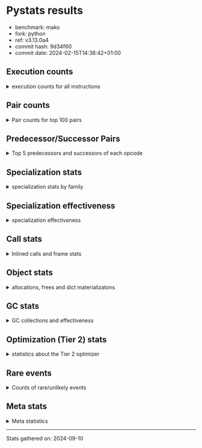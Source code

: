 
# Pystats results

- benchmark: mako
- fork: python
- ref: v3.13.0a4
- commit hash: 9d34f60
- commit date: 2024-02-15T14:38:42+01:00

## Execution counts

<details>
<summary> execution counts for all instructions </summary>

|Name | Count | Self | Cumulative | Miss ratio | 
|---|---:|---:|---:|---:|
| LOAD_FAST | 3,746,160 | 17.5% | 17.5% |  |
| LOAD_CONST | 1,502,420 | 7.0% | 24.5% |  |
| POP_TOP | 1,288,700 | 6.0% | 30.5% |  |
| LOAD_GLOBAL_BUILTIN | 1,135,800 | 5.3% | 35.8% |  |
| CALL_BUILTIN_O | 1,107,920 | 5.2% | 41.0% |  |
| PUSH_NULL | 1,009,840 | 4.7% | 45.7% |  |
| ENTER_EXECUTOR | 896,300 | 4.2% | 49.9% |  |
| RESUME_CHECK | 799,100 | 3.7% | 53.6% | 0.0% |
| RETURN_VALUE | 694,420 | 3.2% | 56.8% |  |
| LOAD_GLOBAL_MODULE | 689,280 | 3.2% | 60.0% |  |
| STORE_FAST | 615,960 | 2.9% | 62.9% |  |
| POP_JUMP_IF_FALSE | 555,540 | 2.6% | 65.5% |  |
| LOAD_FAST_LOAD_FAST | 533,260 | 2.5% | 68.0% |  |
| LOAD_ATTR | 459,900 | 2.1% | 70.1% |  |
| LOAD_ATTR_INSTANCE_VALUE | 451,580 | 2.1% | 72.2% | 1.1% |
| CALL_PY_EXACT_ARGS | 424,160 | 2.0% | 74.2% |  |
| TO_BOOL_BOOL | 408,620 | 1.9% | 76.1% |  |
| FOR_ITER_RANGE | 394,120 | 1.8% | 78.0% |  |
| CALL_ISINSTANCE | 389,200 | 1.8% | 79.8% |  |
| LOAD_ATTR_METHOD_NO_DICT | 386,160 | 1.8% | 81.6% |  |
| CALL | 304,360 | 1.4% | 83.0% |  |
| POP_JUMP_IF_TRUE | 284,660 | 1.3% | 84.3% |  |
| STORE_ATTR_INSTANCE_VALUE | 254,940 | 1.2% | 85.5% |  |
| NOP | 223,280 | 1.0% | 86.6% |  |
| CALL_STR_1 | 209,920 | 1.0% | 87.5% |  |
| TO_BOOL | 207,960 | 1.0% | 88.5% |  |
| RETURN_CONST | 168,400 | 0.8% | 89.3% |  |
| CALL_BOUND_METHOD_EXACT_ARGS | 153,440 | 0.7% | 90.0% |  |
| POP_JUMP_IF_NONE | 148,720 | 0.7% | 90.7% |  |
| COPY | 146,160 | 0.7% | 91.4% |  |
| CALL_METHOD_DESCRIPTOR_FAST_WITH_KEYWORDS | 143,900 | 0.7% | 92.1% |  |
| BUILD_TUPLE | 142,540 | 0.7% | 92.7% |  |
| LOAD_ATTR_METHOD_WITH_VALUES | 119,940 | 0.6% | 93.3% |  |
| LOAD_ATTR_MODULE | 98,540 | 0.5% | 93.7% | 2.6% |
| CALL_BUILTIN_FAST | 97,160 | 0.5% | 94.2% | 0.0% |
| CALL_METHOD_DESCRIPTOR_FAST | 90,820 | 0.4% | 94.6% |  |
| INTERPRETER_EXIT | 83,580 | 0.4% | 95.0% |  |
| BINARY_OP | 82,260 | 0.4% | 95.4% |  |
| TO_BOOL_NONE | 79,580 | 0.4% | 95.8% |  |
| BINARY_SUBSCR | 78,720 | 0.4% | 96.1% |  |
| JUMP_FORWARD | 75,020 | 0.3% | 96.5% |  |
| CONTAINS_OP | 74,740 | 0.3% | 96.8% |  |
| BINARY_SUBSCR_DICT | 71,580 | 0.3% | 97.2% |  |
| CALL_BUILTIN_CLASS | 66,740 | 0.3% | 97.5% |  |
| CALL_PY_WITH_DEFAULTS | 66,640 | 0.3% | 97.8% |  |
| CALL_METHOD_DESCRIPTOR_O | 65,320 | 0.3% | 98.1% |  |
| CALL_LEN | 64,640 | 0.3% | 98.4% |  |
| COMPARE_OP_INT | 64,560 | 0.3% | 98.7% |  |
| CALL_TYPE_1 | 64,020 | 0.3% | 99.0% |  |
| LOAD_ATTR_WITH_HINT | 38,040 | 0.2% | 99.2% |  |
| LOAD_DEREF | 19,360 | 0.1% | 99.3% |  |
| STORE_ATTR | 14,120 | 0.1% | 99.3% |  |
| CALL_METHOD_DESCRIPTOR_NOARGS | 11,500 | 0.1% | 99.4% |  |
| CALL_KW | 10,240 | 0.0% | 99.4% |  |
| STORE_SUBSCR_DICT | 10,180 | 0.0% | 99.5% |  |
| MAKE_FUNCTION | 9,280 | 0.0% | 99.5% |  |
| POP_JUMP_IF_NOT_NONE | 9,140 | 0.0% | 99.6% |  |
| GET_ITER | 8,760 | 0.0% | 99.6% |  |
| COPY_FREE_VARS | 7,760 | 0.0% | 99.6% |  |
| BUILD_MAP | 7,720 | 0.0% | 99.7% |  |
| SET_FUNCTION_ATTRIBUTE | 7,680 | 0.0% | 99.7% |  |
| FOR_ITER_LIST | 6,000 | 0.0% | 99.7% |  |
| LOAD_ATTR_NONDESCRIPTOR_WITH_VALUES | 5,120 | 0.0% | 99.8% | 20.7% |
| LOAD_GLOBAL | 4,440 | 0.0% | 99.8% |  |
| BUILD_LIST | 4,240 | 0.0% | 99.8% |  |
| CALL_FUNCTION_EX | 3,920 | 0.0% | 99.8% |  |
| DICT_MERGE | 3,840 | 0.0% | 99.8% |  |
| TO_BOOL_INT | 3,000 | 0.0% | 99.8% |  |
| BINARY_SUBSCR_GETITEM | 2,580 | 0.0% | 99.9% |  |
| CALL_INTRINSIC_1 | 2,560 | 0.0% | 99.9% |  |
| LIST_EXTEND | 2,560 | 0.0% | 99.9% |  |
| MAKE_CELL | 2,560 | 0.0% | 99.9% |  |
| JUMP_BACKWARD | 2,440 | 0.0% | 99.9% |  |
| STORE_FAST_STORE_FAST | 1,740 | 0.0% | 99.9% |  |
| UNPACK_SEQUENCE_TWO_TUPLE | 1,620 | 0.0% | 99.9% |  |
| BINARY_OP_ADD_INT | 1,580 | 0.0% | 99.9% |  |
| TO_BOOL_STR | 1,420 | 0.0% | 99.9% |  |
| BINARY_SLICE | 1,380 | 0.0% | 99.9% |  |
| BINARY_SUBSCR_TUPLE_INT | 1,360 | 0.0% | 99.9% |  |
| IMPORT_FROM | 1,280 | 0.0% | 100.0% |  |
| IMPORT_NAME | 1,280 | 0.0% | 100.0% |  |
| STORE_DEREF | 1,280 | 0.0% | 100.0% |  |
| RESUME | 1,260 | 0.0% | 100.0% | 3.2% |
| IS_OP | 760 | 0.0% | 100.0% |  |
| STORE_SUBSCR | 740 | 0.0% | 100.0% |  |
| COMPARE_OP_STR | 600 | 0.0% | 100.0% | 3.3% |
| EXTENDED_ARG | 520 | 0.0% | 100.0% |  |
| FOR_ITER | 440 | 0.0% | 100.0% |  |
| BINARY_OP_SUBTRACT_INT | 260 | 0.0% | 100.0% |  |
| BINARY_SUBSCR_STR_INT | 240 | 0.0% | 100.0% | 8.3% |
| TO_BOOL_LIST | 220 | 0.0% | 100.0% |  |
| CALL_LIST_APPEND | 200 | 0.0% | 100.0% |  |
| CALL_BUILTIN_FAST_WITH_KEYWORDS | 180 | 0.0% | 100.0% |  |
| BINARY_SUBSCR_LIST_INT | 160 | 0.0% | 100.0% | 12.5% |
| COMPARE_OP | 160 | 0.0% | 100.0% |  |
| SWAP | 120 | 0.0% | 100.0% |  |
| UNPACK_SEQUENCE_TUPLE | 120 | 0.0% | 100.0% |  |
| BUILD_SLICE | 80 | 0.0% | 100.0% |  |
| STORE_FAST_LOAD_FAST | 80 | 0.0% | 100.0% |  |
| LOAD_ATTR_PROPERTY | 80 | 0.0% | 100.0% |  |
| BINARY_OP_INPLACE_ADD_UNICODE | 60 | 0.0% | 100.0% |  |
| UNARY_INVERT | 60 | 0.0% | 100.0% |  |
| UNARY_NOT | 60 | 0.0% | 100.0% |  |
| BINARY_OP_SUBTRACT_FLOAT | 60 | 0.0% | 100.0% |  |
| STORE_SUBSCR_LIST_INT | 60 | 0.0% | 100.0% |  |
| CHECK_EXC_MATCH | 40 | 0.0% | 100.0% |  |
| EXIT_INIT_CHECK | 40 | 0.0% | 100.0% |  |
| POP_EXCEPT | 40 | 0.0% | 100.0% |  |
| PUSH_EXC_INFO | 40 | 0.0% | 100.0% |  |
| UNARY_NEGATIVE | 40 | 0.0% | 100.0% |  |
| LIST_APPEND | 40 | 0.0% | 100.0% |  |
| LOAD_FAST_AND_CLEAR | 40 | 0.0% | 100.0% |  |
| UNPACK_SEQUENCE | 40 | 0.0% | 100.0% |  |
| BINARY_OP_MULTIPLY_INT | 40 | 0.0% | 100.0% |  |
| CALL_ALLOC_AND_ENTER_INIT | 40 | 0.0% | 100.0% |  |
| CALL_TUPLE_1 | 20 | 0.0% | 100.0% |  |


</details>

## Pair counts

<details>
<summary> Pair counts for top 100 pairs </summary>

|Pair | Count | Self | Cumulative | 
|---|---:|---:|---:|
| CALL_BUILTIN_O POP_TOP | 1,107,640 | 5.2% | 5.2% |
| LOAD_FAST PUSH_NULL | 919,800 | 4.3% | 9.5% |
| PUSH_NULL LOAD_CONST | 760,860 | 3.5% | 13.0% |
| LOAD_CONST CALL_BUILTIN_O | 757,200 | 3.5% | 16.5% |
| LOAD_GLOBAL_BUILTIN LOAD_FAST | 680,900 | 3.2% | 19.7% |
| POP_TOP ENTER_EXECUTOR | 514,900 | 2.4% | 22.1% |
| RESUME_CHECK LOAD_FAST | 475,600 | 2.2% | 24.3% |
| POP_TOP LOAD_FAST | 456,100 | 2.1% | 26.5% |
| CALL_PY_EXACT_ARGS RESUME_CHECK | 416,600 | 1.9% | 28.4% |
| ENTER_EXECUTOR FOR_ITER_RANGE | 386,700 | 1.8% | 30.2% |
| FOR_ITER_RANGE LOAD_FAST | 386,680 | 1.8% | 32.0% |
| CALL_ISINSTANCE TO_BOOL_BOOL | 385,240 | 1.8% | 33.8% |
| ENTER_EXECUTOR ENTER_EXECUTOR | 380,800 | 1.8% | 35.6% |
| LOAD_FAST LOAD_ATTR_INSTANCE_VALUE | 362,980 | 1.7% | 37.3% |
| TO_BOOL_BOOL POP_JUMP_IF_FALSE | 339,340 | 1.6% | 38.9% |
| LOAD_FAST LOAD_GLOBAL_BUILTIN | 320,060 | 1.5% | 40.4% |
| RESUME_CHECK LOAD_GLOBAL_BUILTIN | 270,140 | 1.3% | 41.6% |
| RETURN_VALUE RETURN_VALUE | 266,240 | 1.2% | 42.9% |
| LOAD_GLOBAL_BUILTIN CALL_ISINSTANCE | 256,040 | 1.2% | 44.1% |
| LOAD_FAST LOAD_ATTR | 255,360 | 1.2% | 45.2% |
| STORE_FAST LOAD_FAST | 250,280 | 1.2% | 46.4% |
| LOAD_FAST STORE_ATTR_INSTANCE_VALUE | 239,080 | 1.1% | 47.5% |
| LOAD_FAST LOAD_ATTR_METHOD_NO_DICT | 210,620 | 1.0% | 48.5% |
| LOAD_GLOBAL_MODULE LOAD_FAST | 202,580 | 0.9% | 49.5% |
| LOAD_GLOBAL_MODULE LOAD_FAST_LOAD_FAST | 201,120 | 0.9% | 50.4% |
| LOAD_FAST_LOAD_FAST CALL_PY_EXACT_ARGS | 198,320 | 0.9% | 51.3% |
| RETURN_VALUE STORE_FAST | 194,940 | 0.9% | 52.2% |
| LOAD_CONST LOAD_FAST | 164,180 | 0.8% | 53.0% |
| STORE_ATTR_INSTANCE_VALUE LOAD_FAST | 162,420 | 0.8% | 53.8% |
| POP_JUMP_IF_FALSE LOAD_FAST | 159,700 | 0.7% | 54.5% |
| LOAD_ATTR_INSTANCE_VALUE LOAD_ATTR | 154,540 | 0.7% | 55.2% |
| NOP LOAD_FAST | 154,020 | 0.7% | 55.9% |
| POP_TOP LOAD_CONST | 153,640 | 0.7% | 56.7% |
| CALL_BOUND_METHOD_EXACT_ARGS RESUME_CHECK | 153,440 | 0.7% | 57.4% |
| LOAD_ATTR CALL_BOUND_METHOD_EXACT_ARGS | 152,720 | 0.7% | 58.1% |
| PUSH_NULL LOAD_GLOBAL_BUILTIN | 147,200 | 0.7% | 58.8% |
| LOAD_FAST POP_JUMP_IF_NONE | 144,800 | 0.7% | 59.4% |
| LOAD_ATTR_METHOD_NO_DICT LOAD_CONST | 144,000 | 0.7% | 60.1% |
| CALL_METHOD_DESCRIPTOR_FAST_WITH_KEYWORDS STORE_FAST | 143,860 | 0.7% | 60.8% |
| LOAD_FAST CALL | 143,740 | 0.7% | 61.5% |
| LOAD_CONST CALL_METHOD_DESCRIPTOR_FAST_WITH_KEYWORDS | 143,720 | 0.7% | 62.1% |
| LOAD_FAST TO_BOOL | 142,200 | 0.7% | 62.8% |
| CALL_STR_1 CALL_BUILTIN_O | 140,960 | 0.7% | 63.4% |
| TO_BOOL POP_JUMP_IF_TRUE | 138,400 | 0.6% | 64.1% |
| LOAD_FAST CALL_STR_1 | 134,480 | 0.6% | 64.7% |
| RETURN_VALUE CALL_BUILTIN_O | 131,080 | 0.6% | 65.3% |
| POP_JUMP_IF_FALSE LOAD_CONST | 130,820 | 0.6% | 65.9% |
| POP_JUMP_IF_FALSE LOAD_GLOBAL_MODULE | 130,720 | 0.6% | 66.6% |
| ENTER_EXECUTOR CALL | 125,780 | 0.6% | 67.1% |
| LOAD_FAST RETURN_VALUE | 112,660 | 0.5% | 67.7% |
| LOAD_FAST LOAD_ATTR_METHOD_WITH_VALUES | 109,320 | 0.5% | 68.2% |
| LOAD_CONST LOAD_CONST | 92,340 | 0.4% | 68.6% |
| LOAD_GLOBAL_MODULE LOAD_ATTR_MODULE | 91,720 | 0.4% | 69.0% |
| LOAD_ATTR LOAD_FAST | 90,040 | 0.4% | 69.5% |
| LOAD_ATTR_MODULE PUSH_NULL | 89,540 | 0.4% | 69.9% |
| LOAD_ATTR_METHOD_WITH_VALUES CALL_PY_EXACT_ARGS | 89,280 | 0.4% | 70.3% |
| LOAD_ATTR_INSTANCE_VALUE LOAD_CONST | 88,540 | 0.4% | 70.7% |
| RETURN_CONST POP_TOP | 84,760 | 0.4% | 71.1% |
| CACHE RESUME_CHECK | 82,060 | 0.4% | 71.5% |
| LOAD_FAST LOAD_GLOBAL_MODULE | 80,580 | 0.4% | 71.9% |
| CALL STORE_FAST | 79,980 | 0.4% | 72.2% |
| LOAD_CONST STORE_FAST | 79,780 | 0.4% | 72.6% |
| STORE_FAST NOP | 79,660 | 0.4% | 73.0% |
| POP_TOP RETURN_CONST | 79,440 | 0.4% | 73.3% |
| POP_JUMP_IF_NONE LOAD_FAST | 79,440 | 0.4% | 73.7% |
| POP_JUMP_IF_TRUE LOAD_FAST | 78,240 | 0.4% | 74.1% |
| STORE_ATTR_INSTANCE_VALUE RETURN_CONST | 78,220 | 0.4% | 74.4% |
| LOAD_CONST BINARY_SUBSCR | 78,180 | 0.4% | 74.8% |
| LOAD_FAST CALL_BUILTIN_O | 77,200 | 0.4% | 75.2% |
| STORE_FAST LOAD_GLOBAL_MODULE | 76,900 | 0.4% | 75.5% |
| POP_TOP NOP | 76,880 | 0.4% | 75.9% |
| POP_JUMP_IF_TRUE POP_TOP | 76,840 | 0.4% | 76.2% |
| LOAD_ATTR_INSTANCE_VALUE RETURN_VALUE | 76,840 | 0.4% | 76.6% |
| LOAD_ATTR COPY | 76,820 | 0.4% | 77.0% |
| CALL_BUILTIN_FAST LOAD_FAST | 76,780 | 0.4% | 77.3% |
| TO_BOOL_NONE POP_JUMP_IF_TRUE | 76,780 | 0.4% | 77.7% |
| BINARY_SUBSCR LOAD_ATTR_INSTANCE_VALUE | 76,760 | 0.4% | 78.0% |
| COPY TO_BOOL_NONE | 76,760 | 0.4% | 78.4% |
| LOAD_ATTR CALL_BUILTIN_FAST | 76,760 | 0.4% | 78.7% |
| RETURN_CONST INTERPRETER_EXIT | 75,580 | 0.4% | 79.1% |
| LOAD_ATTR_METHOD_NO_DICT LOAD_FAST_LOAD_FAST | 75,500 | 0.4% | 79.5% |
| CONTAINS_OP POP_JUMP_IF_FALSE | 74,680 | 0.3% | 79.8% |
| LOAD_FAST BINARY_OP | 74,300 | 0.3% | 80.1% |
| LOAD_FAST_LOAD_FAST LOAD_FAST | 73,360 | 0.3% | 80.5% |
| PUSH_NULL LOAD_GLOBAL_MODULE | 71,320 | 0.3% | 80.8% |
| LOAD_ATTR_INSTANCE_VALUE LOAD_FAST | 70,440 | 0.3% | 81.2% |
| LOAD_GLOBAL_BUILTIN LOAD_FAST_LOAD_FAST | 70,340 | 0.3% | 81.5% |
| STORE_FAST JUMP_FORWARD | 69,240 | 0.3% | 81.8% |
| TO_BOOL_BOOL POP_JUMP_IF_TRUE | 69,160 | 0.3% | 82.1% |
| BINARY_SUBSCR_DICT RETURN_VALUE | 69,020 | 0.3% | 82.4% |
| CALL_STR_1 CALL_PY_EXACT_ARGS | 68,640 | 0.3% | 82.8% |
| TO_BOOL POP_JUMP_IF_FALSE | 68,180 | 0.3% | 83.1% |
| CALL CALL_STR_1 | 68,000 | 0.3% | 83.4% |
| JUMP_FORWARD LOAD_FAST | 67,980 | 0.3% | 83.7% |
| LOAD_FAST_LOAD_FAST LOAD_FAST_LOAD_FAST | 67,900 | 0.3% | 84.0% |
| NOP LOAD_GLOBAL_MODULE | 67,720 | 0.3% | 84.4% |
| CALL RETURN_VALUE | 66,740 | 0.3% | 84.7% |
| CALL_PY_WITH_DEFAULTS RESUME_CHECK | 66,640 | 0.3% | 85.0% |
| LOAD_FAST_LOAD_FAST BUILD_TUPLE | 66,620 | 0.3% | 85.3% |
| STORE_FAST LOAD_CONST | 65,660 | 0.3% | 85.6% |


</details>

## Predecessor/Successor Pairs

<details>
<summary> Top 5 predecessors and successors of each opcode </summary>

### BINARY_SLICE

<details>
<summary> Successors and predecessors for BINARY_SLICE </summary>

|Predecessors | Count | Percentage | 
|---|---:|---:|
| LOAD_FAST | 1,360 | 98.6% |
| LOAD_CONST | 20 | 1.4% |

|Successors | Count | Percentage | 
|---|---:|---:|
| CALL_BUILTIN_CLASS | 1,240 | 89.9% |
| STORE_FAST | 60 | 4.3% |
| CALL | 40 | 2.9% |
| LOAD_CONST | 40 | 2.9% |


</details>

### CACHE

<details>
<summary> Successors and predecessors for CACHE </summary>

|Successors | Count | Percentage | 
|---|---:|---:|
| RESUME_CHECK | 82,060 | 98.2% |
| MAKE_CELL | 1,280 | 1.5% |
| RESUME | 260 | 0.3% |


</details>

### BINARY_OP_INPLACE_ADD_UNICODE

<details>
<summary> Successors and predecessors for BINARY_OP_INPLACE_ADD_UNICODE </summary>

|Predecessors | Count | Percentage | 
|---|---:|---:|
| LOAD_FAST_LOAD_FAST | 40 | 66.7% |
| BINARY_SUBSCR_STR_INT | 20 | 33.3% |

|Successors | Count | Percentage | 
|---|---:|---:|
| JUMP_BACKWARD | 40 | 66.7% |
| LOAD_FAST | 20 | 33.3% |


</details>

### BINARY_SUBSCR

<details>
<summary> Successors and predecessors for BINARY_SUBSCR </summary>

|Predecessors | Count | Percentage | 
|---|---:|---:|
| LOAD_CONST | 78,180 | 99.3% |
| BINARY_SUBSCR | 300 | 0.4% |
| LOAD_FAST | 160 | 0.2% |
| BUILD_SLICE | 80 | 0.1% |

|Successors | Count | Percentage | 
|---|---:|---:|
| LOAD_ATTR_INSTANCE_VALUE | 76,760 | 97.5% |
| TO_BOOL_STR | 1,240 | 1.6% |
| BINARY_SUBSCR | 300 | 0.4% |
| STORE_FAST | 80 | 0.1% |
| BINARY_SUBSCR_DICT | 60 | 0.1% |


</details>

### CHECK_EXC_MATCH

<details>
<summary> Successors and predecessors for CHECK_EXC_MATCH </summary>

|Predecessors | Count | Percentage | 
|---|---:|---:|
| LOAD_GLOBAL_BUILTIN | 40 | 100.0% |

|Successors | Count | Percentage | 
|---|---:|---:|
| POP_JUMP_IF_FALSE | 40 | 100.0% |


</details>

### EXIT_INIT_CHECK

<details>
<summary> Successors and predecessors for EXIT_INIT_CHECK </summary>

|Predecessors | Count | Percentage | 
|---|---:|---:|
| RETURN_CONST | 40 | 100.0% |

|Successors | Count | Percentage | 
|---|---:|---:|
| RETURN_VALUE | 40 | 100.0% |


</details>

### GET_ITER

<details>
<summary> Successors and predecessors for GET_ITER </summary>

|Predecessors | Count | Percentage | 
|---|---:|---:|
| LOAD_FAST | 7,240 | 82.6% |
| CALL_BUILTIN_CLASS | 1,340 | 15.3% |
| LOAD_ATTR_INSTANCE_VALUE | 100 | 1.1% |
| BINARY_SUBSCR | 40 | 0.5% |
| CALL | 20 | 0.2% |

|Successors | Count | Percentage | 
|---|---:|---:|
| FOR_ITER_RANGE | 5,780 | 66.0% |
| FOR_ITER_LIST | 2,600 | 29.7% |
| FOR_ITER | 220 | 2.5% |
| EXTENDED_ARG | 120 | 1.4% |
| LOAD_FAST_AND_CLEAR | 40 | 0.5% |


</details>

### INTERPRETER_EXIT

<details>
<summary> Successors and predecessors for INTERPRETER_EXIT </summary>

|Predecessors | Count | Percentage | 
|---|---:|---:|
| RETURN_CONST | 75,580 | 90.4% |
| RETURN_VALUE | 8,000 | 9.6% |


</details>

### MAKE_FUNCTION

<details>
<summary> Successors and predecessors for MAKE_FUNCTION </summary>

|Predecessors | Count | Percentage | 
|---|---:|---:|
| LOAD_CONST | 9,280 | 100.0% |

|Successors | Count | Percentage | 
|---|---:|---:|
| SET_FUNCTION_ATTRIBUTE | 7,680 | 82.8% |
| LOAD_FAST | 1,600 | 17.2% |


</details>

### NOP

<details>
<summary> Successors and predecessors for NOP </summary>

|Predecessors | Count | Percentage | 
|---|---:|---:|
| STORE_FAST | 79,660 | 35.7% |
| POP_TOP | 76,880 | 34.4% |
| POP_JUMP_IF_FALSE | 64,040 | 28.7% |
| RESUME_CHECK | 2,560 | 1.1% |
| NOP | 40 | 0.0% |

|Successors | Count | Percentage | 
|---|---:|---:|
| LOAD_FAST | 154,020 | 69.0% |
| LOAD_GLOBAL_MODULE | 67,720 | 30.3% |
| LOAD_DEREF | 1,360 | 0.6% |
| LOAD_GLOBAL | 120 | 0.1% |
| NOP | 40 | 0.0% |


</details>

### POP_EXCEPT

<details>
<summary> Successors and predecessors for POP_EXCEPT </summary>

|Predecessors | Count | Percentage | 
|---|---:|---:|
| POP_TOP | 20 | 50.0% |
| STORE_ATTR_INSTANCE_VALUE | 20 | 50.0% |

|Successors | Count | Percentage | 
|---|---:|---:|
| JUMP_FORWARD | 20 | 50.0% |
| RETURN_CONST | 20 | 50.0% |


</details>

### POP_TOP

<details>
<summary> Successors and predecessors for POP_TOP </summary>

|Predecessors | Count | Percentage | 
|---|---:|---:|
| CALL_BUILTIN_O | 1,107,640 | 86.0% |
| RETURN_CONST | 84,760 | 6.6% |
| POP_JUMP_IF_TRUE | 76,840 | 6.0% |
| CALL | 12,900 | 1.0% |
| CALL_BUILTIN_FAST | 5,100 | 0.4% |

|Successors | Count | Percentage | 
|---|---:|---:|
| ENTER_EXECUTOR | 514,900 | 40.0% |
| LOAD_FAST | 456,100 | 35.4% |
| LOAD_CONST | 153,640 | 11.9% |
| RETURN_CONST | 79,440 | 6.2% |
| NOP | 76,880 | 6.0% |


</details>

### PUSH_EXC_INFO

<details>
<summary> Successors and predecessors for PUSH_EXC_INFO </summary>

|Predecessors | Count | Percentage | 
|---|---:|---:|
| BINARY_SUBSCR_DICT | 20 | 50.0% |
| BINARY_SUBSCR_STR_INT | 20 | 50.0% |

|Successors | Count | Percentage | 
|---|---:|---:|
| LOAD_GLOBAL_BUILTIN | 40 | 100.0% |


</details>

### PUSH_NULL

<details>
<summary> Successors and predecessors for PUSH_NULL </summary>

|Predecessors | Count | Percentage | 
|---|---:|---:|
| LOAD_FAST | 919,800 | 91.1% |
| LOAD_ATTR_MODULE | 89,540 | 8.9% |
| LOAD_ATTR | 380 | 0.0% |
| LOAD_DEREF | 80 | 0.0% |
| STORE_FAST_LOAD_FAST | 40 | 0.0% |

|Successors | Count | Percentage | 
|---|---:|---:|
| LOAD_CONST | 760,860 | 75.3% |
| LOAD_GLOBAL_BUILTIN | 147,200 | 14.6% |
| LOAD_GLOBAL_MODULE | 71,320 | 7.1% |
| LOAD_FAST | 12,120 | 1.2% |
| LOAD_FAST_LOAD_FAST | 7,780 | 0.8% |


</details>

### RETURN_VALUE

<details>
<summary> Successors and predecessors for RETURN_VALUE </summary>

|Predecessors | Count | Percentage | 
|---|---:|---:|
| RETURN_VALUE | 266,240 | 38.3% |
| LOAD_FAST | 112,660 | 16.2% |
| LOAD_ATTR_INSTANCE_VALUE | 76,840 | 11.1% |
| BINARY_SUBSCR_DICT | 69,020 | 9.9% |
| CALL | 66,740 | 9.6% |

|Successors | Count | Percentage | 
|---|---:|---:|
| RETURN_VALUE | 266,240 | 38.3% |
| STORE_FAST | 194,940 | 28.1% |
| CALL_BUILTIN_O | 131,080 | 18.9% |
| LOAD_ATTR_METHOD_NO_DICT | 64,000 | 9.2% |
| TO_BOOL_BOOL | 8,840 | 1.3% |


</details>

### STORE_SUBSCR

<details>
<summary> Successors and predecessors for STORE_SUBSCR </summary>

|Predecessors | Count | Percentage | 
|---|---:|---:|
| LOAD_FAST | 260 | 35.1% |
| LOAD_CONST | 240 | 32.4% |
| LOAD_FAST_LOAD_FAST | 200 | 27.0% |
| STORE_SUBSCR | 40 | 5.4% |

|Successors | Count | Percentage | 
|---|---:|---:|
| LOAD_FAST | 280 | 37.8% |
| JUMP_FORWARD | 200 | 27.0% |
| STORE_SUBSCR_DICT | 140 | 18.9% |
| LOAD_GLOBAL | 60 | 8.1% |
| STORE_SUBSCR | 40 | 5.4% |


</details>

### TO_BOOL

<details>
<summary> Successors and predecessors for TO_BOOL </summary>

|Predecessors | Count | Percentage | 
|---|---:|---:|
| LOAD_FAST | 142,200 | 68.4% |
| CALL_METHOD_DESCRIPTOR_FAST | 63,980 | 30.8% |
| TO_BOOL | 940 | 0.5% |
| RETURN_VALUE | 160 | 0.1% |
| CALL | 160 | 0.1% |

|Successors | Count | Percentage | 
|---|---:|---:|
| POP_JUMP_IF_TRUE | 138,400 | 66.6% |
| POP_JUMP_IF_FALSE | 68,180 | 32.8% |
| TO_BOOL | 940 | 0.5% |
| TO_BOOL_BOOL | 340 | 0.2% |
| TO_BOOL_INT | 40 | 0.0% |


</details>

### UNARY_INVERT

<details>
<summary> Successors and predecessors for UNARY_INVERT </summary>

|Predecessors | Count | Percentage | 
|---|---:|---:|
| LOAD_FAST | 60 | 100.0% |

|Successors | Count | Percentage | 
|---|---:|---:|
| BINARY_OP | 60 | 100.0% |


</details>

### UNARY_NEGATIVE

<details>
<summary> Successors and predecessors for UNARY_NEGATIVE </summary>

|Predecessors | Count | Percentage | 
|---|---:|---:|
| LOAD_FAST | 40 | 100.0% |

|Successors | Count | Percentage | 
|---|---:|---:|
| CALL_BUILTIN_CLASS | 40 | 100.0% |


</details>

### UNARY_NOT

<details>
<summary> Successors and predecessors for UNARY_NOT </summary>

|Predecessors | Count | Percentage | 
|---|---:|---:|
| TO_BOOL_INT | 40 | 66.7% |
| TO_BOOL_LIST | 20 | 33.3% |

|Successors | Count | Percentage | 
|---|---:|---:|
| COPY | 40 | 66.7% |
| CALL_PY_EXACT_ARGS | 20 | 33.3% |


</details>

### BINARY_OP

<details>
<summary> Successors and predecessors for BINARY_OP </summary>

|Predecessors | Count | Percentage | 
|---|---:|---:|
| LOAD_FAST | 74,300 | 90.3% |
| LOAD_ATTR_WITH_HINT | 3,800 | 4.6% |
| LOAD_ATTR_MODULE | 2,520 | 3.1% |
| BINARY_OP | 900 | 1.1% |
| LOAD_GLOBAL_MODULE | 360 | 0.4% |

|Successors | Count | Percentage | 
|---|---:|---:|
| CALL_METHOD_DESCRIPTOR_FAST | 63,960 | 77.8% |
| CALL_BUILTIN_FAST | 10,160 | 12.4% |
| LOAD_FAST | 3,920 | 4.8% |
| TO_BOOL_INT | 2,800 | 3.4% |
| BINARY_OP | 900 | 1.1% |


</details>

### BUILD_LIST

<details>
<summary> Successors and predecessors for BUILD_LIST </summary>

|Predecessors | Count | Percentage | 
|---|---:|---:|
| LOAD_FAST | 3,840 | 90.6% |
| RESUME_CHECK | 120 | 2.8% |
| STORE_FAST | 100 | 2.4% |
| LOAD_CONST | 40 | 0.9% |
| POP_JUMP_IF_NOT_NONE | 40 | 0.9% |

|Successors | Count | Percentage | 
|---|---:|---:|
| LOAD_FAST | 3,880 | 91.5% |
| STORE_FAST | 320 | 7.5% |
| SWAP | 40 | 0.9% |


</details>

### BUILD_MAP

<details>
<summary> Successors and predecessors for BUILD_MAP </summary>

|Predecessors | Count | Percentage | 
|---|---:|---:|
| CALL_INTRINSIC_1 | 2,560 | 33.2% |
| LOAD_FAST | 2,560 | 33.2% |
| STORE_ATTR_INSTANCE_VALUE | 1,300 | 16.8% |
| BUILD_TUPLE | 1,280 | 16.6% |
| STORE_ATTR | 20 | 0.3% |

|Successors | Count | Percentage | 
|---|---:|---:|
| LOAD_FAST | 3,880 | 50.3% |
| CALL_PY_EXACT_ARGS | 2,520 | 32.6% |
| LOAD_GLOBAL_MODULE | 1,240 | 16.1% |
| CALL | 40 | 0.5% |
| LOAD_GLOBAL | 40 | 0.5% |


</details>

### BUILD_SLICE

<details>
<summary> Successors and predecessors for BUILD_SLICE </summary>

|Predecessors | Count | Percentage | 
|---|---:|---:|
| LOAD_CONST | 80 | 100.0% |

|Successors | Count | Percentage | 
|---|---:|---:|
| BINARY_SUBSCR | 80 | 100.0% |


</details>

### BUILD_TUPLE

<details>
<summary> Successors and predecessors for BUILD_TUPLE </summary>

|Predecessors | Count | Percentage | 
|---|---:|---:|
| LOAD_FAST_LOAD_FAST | 66,620 | 46.7% |
| LOAD_GLOBAL_BUILTIN | 64,020 | 44.9% |
| LOAD_FAST | 11,680 | 8.2% |
| CALL_BUILTIN_O | 100 | 0.1% |
| LOAD_CONST | 40 | 0.0% |

|Successors | Count | Percentage | 
|---|---:|---:|
| BINARY_SUBSCR_DICT | 64,000 | 44.9% |
| CALL_ISINSTANCE | 64,000 | 44.9% |
| LOAD_CONST | 7,680 | 5.4% |
| STORE_FAST | 2,660 | 1.9% |
| RETURN_VALUE | 1,380 | 1.0% |


</details>

### CALL

<details>
<summary> Successors and predecessors for CALL </summary>

|Predecessors | Count | Percentage | 
|---|---:|---:|
| LOAD_FAST | 143,740 | 47.2% |
| ENTER_EXECUTOR | 125,780 | 41.3% |
| LOAD_GLOBAL_MODULE | 11,700 | 3.8% |
| LOAD_ATTR | 7,880 | 2.6% |
| LOAD_CONST | 3,920 | 1.3% |

|Successors | Count | Percentage | 
|---|---:|---:|
| STORE_FAST | 79,980 | 26.3% |
| CALL_STR_1 | 68,000 | 22.3% |
| RETURN_VALUE | 66,740 | 21.9% |
| RESUME_CHECK | 65,000 | 21.4% |
| POP_TOP | 12,900 | 4.2% |


</details>

### CALL_FUNCTION_EX

<details>
<summary> Successors and predecessors for CALL_FUNCTION_EX </summary>

|Predecessors | Count | Percentage | 
|---|---:|---:|
| DICT_MERGE | 3,840 | 98.0% |
| LOAD_FAST | 80 | 2.0% |

|Successors | Count | Percentage | 
|---|---:|---:|
| RESUME_CHECK | 2,520 | 64.3% |
| STORE_FAST | 1,280 | 32.7% |
| COPY_FREE_VARS | 80 | 2.0% |
| RESUME | 40 | 1.0% |


</details>

### CALL_INTRINSIC_1

<details>
<summary> Successors and predecessors for CALL_INTRINSIC_1 </summary>

|Predecessors | Count | Percentage | 
|---|---:|---:|
| LIST_EXTEND | 2,560 | 100.0% |

|Successors | Count | Percentage | 
|---|---:|---:|
| BUILD_MAP | 2,560 | 100.0% |


</details>

### CALL_KW

<details>
<summary> Successors and predecessors for CALL_KW </summary>

|Predecessors | Count | Percentage | 
|---|---:|---:|
| LOAD_CONST | 10,240 | 100.0% |

|Successors | Count | Percentage | 
|---|---:|---:|
| STORE_FAST | 5,120 | 50.0% |
| LOAD_FAST | 2,560 | 25.0% |
| STORE_DEREF | 1,280 | 12.5% |
| RESUME_CHECK | 1,260 | 12.3% |
| RESUME | 20 | 0.2% |


</details>

### COMPARE_OP

<details>
<summary> Successors and predecessors for COMPARE_OP </summary>

|Predecessors | Count | Percentage | 
|---|---:|---:|
| LOAD_CONST | 120 | 75.0% |
| LOAD_GLOBAL_MODULE | 40 | 25.0% |

|Successors | Count | Percentage | 
|---|---:|---:|
| POP_JUMP_IF_FALSE | 100 | 62.5% |
| COMPARE_OP_INT | 40 | 25.0% |
| COMPARE_OP_STR | 20 | 12.5% |


</details>

### CONTAINS_OP

<details>
<summary> Successors and predecessors for CONTAINS_OP </summary>

|Predecessors | Count | Percentage | 
|---|---:|---:|
| LOAD_FAST | 64,000 | 85.6% |
| LOAD_ATTR_INSTANCE_VALUE | 5,280 | 7.1% |
| LOAD_ATTR_NONDESCRIPTOR_WITH_VALUES | 5,100 | 6.8% |
| LOAD_GLOBAL_MODULE | 160 | 0.2% |
| LOAD_ATTR | 80 | 0.1% |

|Successors | Count | Percentage | 
|---|---:|---:|
| POP_JUMP_IF_FALSE | 74,680 | 99.9% |
| EXTENDED_ARG | 60 | 0.1% |


</details>

### COPY

<details>
<summary> Successors and predecessors for COPY </summary>

|Predecessors | Count | Percentage | 
|---|---:|---:|
| LOAD_ATTR | 76,820 | 52.6% |
| CALL_LEN | 63,980 | 43.8% |
| LOAD_ATTR_INSTANCE_VALUE | 2,620 | 1.8% |
| CALL | 1,300 | 0.9% |
| LOAD_FAST | 1,300 | 0.9% |

|Successors | Count | Percentage | 
|---|---:|---:|
| TO_BOOL_NONE | 76,760 | 52.5% |
| STORE_FAST | 64,000 | 43.8% |
| LOAD_FAST | 5,120 | 3.5% |
| TO_BOOL_STR | 80 | 0.1% |
| TO_BOOL | 40 | 0.0% |


</details>

### COPY_FREE_VARS

<details>
<summary> Successors and predecessors for COPY_FREE_VARS </summary>

|Predecessors | Count | Percentage | 
|---|---:|---:|
| CALL_PY_EXACT_ARGS | 7,560 | 97.4% |
| CALL | 120 | 1.5% |
| CALL_FUNCTION_EX | 80 | 1.0% |

|Successors | Count | Percentage | 
|---|---:|---:|
| RESUME_CHECK | 7,620 | 98.2% |
| RESUME | 140 | 1.8% |


</details>

### DICT_MERGE

<details>
<summary> Successors and predecessors for DICT_MERGE </summary>

|Predecessors | Count | Percentage | 
|---|---:|---:|
| LOAD_FAST | 2,560 | 66.7% |
| RETURN_VALUE | 1,280 | 33.3% |

|Successors | Count | Percentage | 
|---|---:|---:|
| CALL_FUNCTION_EX | 3,840 | 100.0% |


</details>

### ENTER_EXECUTOR

<details>
<summary> Successors and predecessors for ENTER_EXECUTOR </summary>

|Predecessors | Count | Percentage | 
|---|---:|---:|
| POP_TOP | 514,900 | 57.4% |
| ENTER_EXECUTOR | 380,800 | 42.5% |
| JUMP_FORWARD | 240 | 0.0% |
| JUMP_BACKWARD | 140 | 0.0% |
| CALL_LIST_APPEND | 80 | 0.0% |

|Successors | Count | Percentage | 
|---|---:|---:|
| FOR_ITER_RANGE | 386,700 | 43.1% |
| ENTER_EXECUTOR | 380,800 | 42.5% |
| CALL | 125,780 | 14.0% |
| FOR_ITER_LIST | 2,600 | 0.3% |
| LOAD_FAST | 200 | 0.0% |


</details>

### EXTENDED_ARG

<details>
<summary> Successors and predecessors for EXTENDED_ARG </summary>

|Predecessors | Count | Percentage | 
|---|---:|---:|
| GET_ITER | 120 | 23.1% |
| ENTER_EXECUTOR | 120 | 23.1% |
| TO_BOOL_BOOL | 120 | 23.1% |
| CONTAINS_OP | 60 | 11.5% |
| COMPARE_OP_STR | 60 | 11.5% |

|Successors | Count | Percentage | 
|---|---:|---:|
| POP_JUMP_IF_FALSE | 240 | 46.2% |
| FOR_ITER_LIST | 160 | 30.8% |
| JUMP_FORWARD | 80 | 15.4% |
| FOR_ITER | 40 | 7.7% |


</details>

### FOR_ITER

<details>
<summary> Successors and predecessors for FOR_ITER </summary>

|Predecessors | Count | Percentage | 
|---|---:|---:|
| GET_ITER | 220 | 50.0% |
| JUMP_BACKWARD | 180 | 40.9% |
| EXTENDED_ARG | 40 | 9.1% |

|Successors | Count | Percentage | 
|---|---:|---:|
| STORE_FAST | 180 | 40.9% |
| FOR_ITER_RANGE | 100 | 22.7% |
| NOP | 40 | 9.1% |
| FOR_ITER_LIST | 40 | 9.1% |
| UNPACK_SEQUENCE_TWO_TUPLE | 40 | 9.1% |


</details>

### IMPORT_FROM

<details>
<summary> Successors and predecessors for IMPORT_FROM </summary>

|Predecessors | Count | Percentage | 
|---|---:|---:|
| IMPORT_NAME | 1,280 | 100.0% |

|Successors | Count | Percentage | 
|---|---:|---:|
| STORE_FAST | 1,280 | 100.0% |


</details>

### IMPORT_NAME

<details>
<summary> Successors and predecessors for IMPORT_NAME </summary>

|Predecessors | Count | Percentage | 
|---|---:|---:|
| LOAD_CONST | 1,280 | 100.0% |

|Successors | Count | Percentage | 
|---|---:|---:|
| IMPORT_FROM | 1,280 | 100.0% |


</details>

### IS_OP

<details>
<summary> Successors and predecessors for IS_OP </summary>

|Predecessors | Count | Percentage | 
|---|---:|---:|
| LOAD_GLOBAL_MODULE | 760 | 100.0% |

|Successors | Count | Percentage | 
|---|---:|---:|
| POP_JUMP_IF_FALSE | 680 | 89.5% |
| POP_JUMP_IF_TRUE | 80 | 10.5% |


</details>

### JUMP_BACKWARD

<details>
<summary> Successors and predecessors for JUMP_BACKWARD </summary>

|Predecessors | Count | Percentage | 
|---|---:|---:|
| POP_TOP | 2,380 | 97.5% |
| BINARY_OP_INPLACE_ADD_UNICODE | 40 | 1.6% |
| POP_JUMP_IF_FALSE | 20 | 0.8% |

|Successors | Count | Percentage | 
|---|---:|---:|
| FOR_ITER_RANGE | 1,500 | 61.5% |
| FOR_ITER_LIST | 600 | 24.6% |
| FOR_ITER | 180 | 7.4% |
| ENTER_EXECUTOR | 140 | 5.7% |
| LOAD_FAST | 20 | 0.8% |


</details>

### JUMP_FORWARD

<details>
<summary> Successors and predecessors for JUMP_FORWARD </summary>

|Predecessors | Count | Percentage | 
|---|---:|---:|
| STORE_FAST | 69,240 | 92.3% |
| STORE_ATTR | 3,840 | 5.1% |
| LOAD_ATTR | 1,280 | 1.7% |
| STORE_SUBSCR | 200 | 0.3% |
| CALL_BUILTIN_O | 180 | 0.2% |

|Successors | Count | Percentage | 
|---|---:|---:|
| LOAD_FAST | 67,980 | 90.6% |
| LOAD_GLOBAL_BUILTIN | 5,180 | 6.9% |
| STORE_FAST | 1,480 | 2.0% |
| ENTER_EXECUTOR | 240 | 0.3% |
| LOAD_GLOBAL_MODULE | 60 | 0.1% |


</details>

### LIST_APPEND

<details>
<summary> Successors and predecessors for LIST_APPEND </summary>

|Predecessors | Count | Percentage | 
|---|---:|---:|
| CALL_BUILTIN_CLASS | 40 | 100.0% |

|Successors | Count | Percentage | 
|---|---:|---:|
| ENTER_EXECUTOR | 40 | 100.0% |


</details>

### LIST_EXTEND

<details>
<summary> Successors and predecessors for LIST_EXTEND </summary>

|Predecessors | Count | Percentage | 
|---|---:|---:|
| LOAD_FAST | 2,560 | 100.0% |

|Successors | Count | Percentage | 
|---|---:|---:|
| CALL_INTRINSIC_1 | 2,560 | 100.0% |


</details>

### LOAD_ATTR

<details>
<summary> Successors and predecessors for LOAD_ATTR </summary>

|Predecessors | Count | Percentage | 
|---|---:|---:|
| LOAD_FAST | 255,360 | 55.5% |
| LOAD_ATTR_INSTANCE_VALUE | 154,540 | 33.6% |
| LOAD_GLOBAL_MODULE | 25,940 | 5.6% |
| LOAD_ATTR | 16,200 | 3.5% |
| LOAD_FAST_LOAD_FAST | 6,680 | 1.5% |

|Successors | Count | Percentage | 
|---|---:|---:|
| CALL_BOUND_METHOD_EXACT_ARGS | 152,720 | 33.2% |
| LOAD_FAST | 90,040 | 19.6% |
| COPY | 76,820 | 16.7% |
| CALL_BUILTIN_FAST | 76,760 | 16.7% |
| LOAD_ATTR | 16,200 | 3.5% |


</details>

### LOAD_CONST

<details>
<summary> Successors and predecessors for LOAD_CONST </summary>

|Predecessors | Count | Percentage | 
|---|---:|---:|
| PUSH_NULL | 760,860 | 50.6% |
| POP_TOP | 153,640 | 10.2% |
| LOAD_ATTR_METHOD_NO_DICT | 144,000 | 9.6% |
| POP_JUMP_IF_FALSE | 130,820 | 8.7% |
| LOAD_CONST | 92,340 | 6.1% |

|Successors | Count | Percentage | 
|---|---:|---:|
| CALL_BUILTIN_O | 757,200 | 50.4% |
| LOAD_FAST | 164,180 | 10.9% |
| CALL_METHOD_DESCRIPTOR_FAST_WITH_KEYWORDS | 143,720 | 9.6% |
| LOAD_CONST | 92,340 | 6.1% |
| STORE_FAST | 79,780 | 5.3% |


</details>

### LOAD_DEREF

<details>
<summary> Successors and predecessors for LOAD_DEREF </summary>

|Predecessors | Count | Percentage | 
|---|---:|---:|
| LOAD_ATTR_METHOD_WITH_VALUES | 7,560 | 39.0% |
| LOAD_GLOBAL_MODULE | 7,560 | 39.0% |
| NOP | 1,360 | 7.0% |
| STORE_FAST | 1,360 | 7.0% |
| RESUME_CHECK | 1,260 | 6.5% |

|Successors | Count | Percentage | 
|---|---:|---:|
| LOAD_ATTR_METHOD_WITH_VALUES | 8,680 | 44.8% |
| CALL_PY_EXACT_ARGS | 7,440 | 38.4% |
| LOAD_ATTR_INSTANCE_VALUE | 2,480 | 12.8% |
| LOAD_ATTR | 360 | 1.9% |
| CALL | 240 | 1.2% |


</details>

### LOAD_FAST

<details>
<summary> Successors and predecessors for LOAD_FAST </summary>

|Predecessors | Count | Percentage | 
|---|---:|---:|
| LOAD_GLOBAL_BUILTIN | 680,900 | 18.2% |
| RESUME_CHECK | 475,600 | 12.7% |
| POP_TOP | 456,100 | 12.2% |
| FOR_ITER_RANGE | 386,680 | 10.3% |
| STORE_FAST | 250,280 | 6.7% |

|Successors | Count | Percentage | 
|---|---:|---:|
| PUSH_NULL | 919,800 | 24.6% |
| LOAD_ATTR_INSTANCE_VALUE | 362,980 | 9.7% |
| LOAD_GLOBAL_BUILTIN | 320,060 | 8.5% |
| LOAD_ATTR | 255,360 | 6.8% |
| STORE_ATTR_INSTANCE_VALUE | 239,080 | 6.4% |


</details>

### LOAD_FAST_AND_CLEAR

<details>
<summary> Successors and predecessors for LOAD_FAST_AND_CLEAR </summary>

|Predecessors | Count | Percentage | 
|---|---:|---:|
| GET_ITER | 40 | 100.0% |

|Successors | Count | Percentage | 
|---|---:|---:|
| SWAP | 40 | 100.0% |


</details>

### LOAD_FAST_LOAD_FAST

<details>
<summary> Successors and predecessors for LOAD_FAST_LOAD_FAST </summary>

|Predecessors | Count | Percentage | 
|---|---:|---:|
| LOAD_GLOBAL_MODULE | 201,120 | 37.7% |
| LOAD_ATTR_METHOD_NO_DICT | 75,500 | 14.2% |
| LOAD_GLOBAL_BUILTIN | 70,340 | 13.2% |
| LOAD_FAST_LOAD_FAST | 67,900 | 12.7% |
| CALL_TYPE_1 | 64,020 | 12.0% |

|Successors | Count | Percentage | 
|---|---:|---:|
| CALL_PY_EXACT_ARGS | 198,320 | 37.2% |
| LOAD_FAST | 73,360 | 13.8% |
| LOAD_FAST_LOAD_FAST | 67,900 | 12.7% |
| BUILD_TUPLE | 66,620 | 12.5% |
| CALL_BUILTIN_CLASS | 63,960 | 12.0% |


</details>

### LOAD_GLOBAL

<details>
<summary> Successors and predecessors for LOAD_GLOBAL </summary>

|Predecessors | Count | Percentage | 
|---|---:|---:|
| PUSH_NULL | 920 | 20.7% |
| RESUME | 500 | 11.3% |
| RESUME_CHECK | 460 | 10.4% |
| LOAD_CONST | 440 | 9.9% |
| LOAD_FAST | 360 | 8.1% |

|Successors | Count | Percentage | 
|---|---:|---:|
| LOAD_GLOBAL_MODULE | 1,360 | 30.6% |
| LOAD_FAST | 900 | 20.3% |
| LOAD_GLOBAL_BUILTIN | 840 | 18.9% |
| LOAD_ATTR | 560 | 12.6% |
| CALL | 340 | 7.7% |


</details>

### MAKE_CELL

<details>
<summary> Successors and predecessors for MAKE_CELL </summary>

|Predecessors | Count | Percentage | 
|---|---:|---:|
| CACHE | 1,280 | 50.0% |
| MAKE_CELL | 1,280 | 50.0% |

|Successors | Count | Percentage | 
|---|---:|---:|
| MAKE_CELL | 1,280 | 50.0% |
| RESUME_CHECK | 1,260 | 49.2% |
| RESUME | 20 | 0.8% |


</details>

### POP_JUMP_IF_FALSE

<details>
<summary> Successors and predecessors for POP_JUMP_IF_FALSE </summary>

|Predecessors | Count | Percentage | 
|---|---:|---:|
| TO_BOOL_BOOL | 339,340 | 61.1% |
| CONTAINS_OP | 74,680 | 13.4% |
| TO_BOOL | 68,180 | 12.3% |
| COMPARE_OP_INT | 64,560 | 11.6% |
| TO_BOOL_INT | 2,860 | 0.5% |

|Successors | Count | Percentage | 
|---|---:|---:|
| LOAD_FAST | 159,700 | 28.7% |
| LOAD_CONST | 130,820 | 23.5% |
| LOAD_GLOBAL_MODULE | 130,720 | 23.5% |
| LOAD_GLOBAL_BUILTIN | 64,320 | 11.6% |
| NOP | 64,040 | 11.5% |


</details>

### POP_JUMP_IF_NONE

<details>
<summary> Successors and predecessors for POP_JUMP_IF_NONE </summary>

|Predecessors | Count | Percentage | 
|---|---:|---:|
| LOAD_FAST | 144,800 | 97.4% |
| LOAD_ATTR_INSTANCE_VALUE | 3,880 | 2.6% |
| LOAD_ATTR | 40 | 0.0% |

|Successors | Count | Percentage | 
|---|---:|---:|
| LOAD_FAST | 79,440 | 53.4% |
| LOAD_GLOBAL_MODULE | 63,960 | 43.0% |
| LOAD_FAST_LOAD_FAST | 3,840 | 2.6% |
| LOAD_GLOBAL_BUILTIN | 1,300 | 0.9% |
| LOAD_GLOBAL | 120 | 0.1% |


</details>

### POP_JUMP_IF_NOT_NONE

<details>
<summary> Successors and predecessors for POP_JUMP_IF_NOT_NONE </summary>

|Predecessors | Count | Percentage | 
|---|---:|---:|
| LOAD_FAST | 6,580 | 72.0% |
| LOAD_ATTR_WITH_HINT | 2,540 | 27.8% |
| LOAD_ATTR | 20 | 0.2% |

|Successors | Count | Percentage | 
|---|---:|---:|
| LOAD_FAST | 5,220 | 57.1% |
| LOAD_GLOBAL_MODULE | 3,780 | 41.4% |
| LOAD_GLOBAL | 80 | 0.9% |
| BUILD_LIST | 40 | 0.4% |
| LOAD_GLOBAL_BUILTIN | 20 | 0.2% |


</details>

### POP_JUMP_IF_TRUE

<details>
<summary> Successors and predecessors for POP_JUMP_IF_TRUE </summary>

|Predecessors | Count | Percentage | 
|---|---:|---:|
| TO_BOOL | 138,400 | 48.6% |
| TO_BOOL_NONE | 76,780 | 27.0% |
| TO_BOOL_BOOL | 69,160 | 24.3% |
| TO_BOOL_INT | 100 | 0.0% |
| IS_OP | 80 | 0.0% |

|Successors | Count | Percentage | 
|---|---:|---:|
| LOAD_FAST | 78,240 | 27.5% |
| POP_TOP | 76,840 | 27.0% |
| LOAD_GLOBAL_MODULE | 65,240 | 22.9% |
| LOAD_GLOBAL_BUILTIN | 64,000 | 22.5% |
| LOAD_GLOBAL | 120 | 0.0% |


</details>

### RETURN_CONST

<details>
<summary> Successors and predecessors for RETURN_CONST </summary>

|Predecessors | Count | Percentage | 
|---|---:|---:|
| POP_TOP | 79,440 | 47.2% |
| STORE_ATTR_INSTANCE_VALUE | 78,220 | 46.4% |
| POP_JUMP_IF_FALSE | 5,380 | 3.2% |
| RESUME_CHECK | 2,520 | 1.5% |
| STORE_ATTR | 1,320 | 0.8% |

|Successors | Count | Percentage | 
|---|---:|---:|
| POP_TOP | 84,760 | 50.3% |
| INTERPRETER_EXIT | 75,580 | 44.9% |
| RETURN_VALUE | 7,680 | 4.6% |
| TO_BOOL_BOOL | 180 | 0.1% |
| STORE_FAST | 160 | 0.1% |


</details>

### SET_FUNCTION_ATTRIBUTE

<details>
<summary> Successors and predecessors for SET_FUNCTION_ATTRIBUTE </summary>

|Predecessors | Count | Percentage | 
|---|---:|---:|
| MAKE_FUNCTION | 7,680 | 100.0% |

|Successors | Count | Percentage | 
|---|---:|---:|
| STORE_FAST | 7,680 | 100.0% |


</details>

### STORE_ATTR

<details>
<summary> Successors and predecessors for STORE_ATTR </summary>

|Predecessors | Count | Percentage | 
|---|---:|---:|
| LOAD_FAST_LOAD_FAST | 7,880 | 55.8% |
| LOAD_FAST | 5,780 | 40.9% |
| STORE_ATTR | 460 | 3.3% |

|Successors | Count | Percentage | 
|---|---:|---:|
| LOAD_FAST | 4,120 | 29.2% |
| LOAD_FAST_LOAD_FAST | 3,880 | 27.5% |
| JUMP_FORWARD | 3,840 | 27.2% |
| RETURN_CONST | 1,320 | 9.3% |
| STORE_ATTR | 460 | 3.3% |


</details>

### STORE_DEREF

<details>
<summary> Successors and predecessors for STORE_DEREF </summary>

|Predecessors | Count | Percentage | 
|---|---:|---:|
| CALL_KW | 1,280 | 100.0% |

|Successors | Count | Percentage | 
|---|---:|---:|
| LOAD_FAST | 1,280 | 100.0% |


</details>

### STORE_FAST

<details>
<summary> Successors and predecessors for STORE_FAST </summary>

|Predecessors | Count | Percentage | 
|---|---:|---:|
| RETURN_VALUE | 194,940 | 31.6% |
| CALL_METHOD_DESCRIPTOR_FAST_WITH_KEYWORDS | 143,860 | 23.4% |
| CALL | 79,980 | 13.0% |
| LOAD_CONST | 79,780 | 13.0% |
| COPY | 64,000 | 10.4% |

|Successors | Count | Percentage | 
|---|---:|---:|
| LOAD_FAST | 250,280 | 40.6% |
| NOP | 79,660 | 12.9% |
| LOAD_GLOBAL_MODULE | 76,900 | 12.5% |
| JUMP_FORWARD | 69,240 | 11.2% |
| LOAD_CONST | 65,660 | 10.7% |


</details>

### STORE_FAST_LOAD_FAST

<details>
<summary> Successors and predecessors for STORE_FAST_LOAD_FAST </summary>

|Predecessors | Count | Percentage | 
|---|---:|---:|
| COPY | 40 | 50.0% |
| CALL_LEN | 40 | 50.0% |

|Successors | Count | Percentage | 
|---|---:|---:|
| PUSH_NULL | 40 | 50.0% |
| LOAD_ATTR | 40 | 50.0% |


</details>

### STORE_FAST_STORE_FAST

<details>
<summary> Successors and predecessors for STORE_FAST_STORE_FAST </summary>

|Predecessors | Count | Percentage | 
|---|---:|---:|
| UNPACK_SEQUENCE_TWO_TUPLE | 1,560 | 89.7% |
| UNPACK_SEQUENCE_TUPLE | 80 | 4.6% |
| COPY | 40 | 2.3% |
| STORE_FAST_STORE_FAST | 40 | 2.3% |
| UNPACK_SEQUENCE | 20 | 1.1% |

|Successors | Count | Percentage | 
|---|---:|---:|
| LOAD_GLOBAL_MODULE | 1,280 | 73.6% |
| LOAD_FAST | 240 | 13.8% |
| LOAD_FAST_LOAD_FAST | 60 | 3.4% |
| NOP | 40 | 2.3% |
| LOAD_GLOBAL | 40 | 2.3% |


</details>

### SWAP

<details>
<summary> Successors and predecessors for SWAP </summary>

|Predecessors | Count | Percentage | 
|---|---:|---:|
| BUILD_LIST | 40 | 33.3% |
| LOAD_FAST_AND_CLEAR | 40 | 33.3% |
| FOR_ITER_RANGE | 40 | 33.3% |

|Successors | Count | Percentage | 
|---|---:|---:|
| BUILD_LIST | 40 | 33.3% |
| STORE_FAST | 40 | 33.3% |
| FOR_ITER_RANGE | 40 | 33.3% |


</details>

### UNPACK_SEQUENCE

<details>
<summary> Successors and predecessors for UNPACK_SEQUENCE </summary>

|Predecessors | Count | Percentage | 
|---|---:|---:|
| RETURN_VALUE | 40 | 100.0% |

|Successors | Count | Percentage | 
|---|---:|---:|
| STORE_FAST_STORE_FAST | 20 | 50.0% |
| UNPACK_SEQUENCE_TWO_TUPLE | 20 | 50.0% |


</details>

### RESUME

<details>
<summary> Successors and predecessors for RESUME </summary>

|Predecessors | Count | Percentage | 
|---|---:|---:|
| CALL | 780 | 61.9% |
| CACHE | 260 | 20.6% |
| COPY_FREE_VARS | 140 | 11.1% |
| CALL_FUNCTION_EX | 40 | 3.2% |
| CALL_KW | 20 | 1.6% |

|Successors | Count | Percentage | 
|---|---:|---:|
| LOAD_FAST | 520 | 41.3% |
| LOAD_GLOBAL | 500 | 39.7% |
| LOAD_FAST_LOAD_FAST | 120 | 9.5% |
| LOAD_CONST | 40 | 3.2% |
| RETURN_CONST | 40 | 3.2% |


</details>

### BINARY_OP_ADD_INT

<details>
<summary> Successors and predecessors for BINARY_OP_ADD_INT </summary>

|Predecessors | Count | Percentage | 
|---|---:|---:|
| LOAD_FAST_LOAD_FAST | 1,280 | 81.0% |
| LOAD_CONST | 280 | 17.7% |
| BINARY_OP | 20 | 1.3% |

|Successors | Count | Percentage | 
|---|---:|---:|
| STORE_FAST | 1,400 | 88.6% |
| LOAD_FAST | 140 | 8.9% |
| CALL_BUILTIN_O | 20 | 1.3% |
| CALL_PY_EXACT_ARGS | 20 | 1.3% |


</details>

### BINARY_OP_MULTIPLY_INT

<details>
<summary> Successors and predecessors for BINARY_OP_MULTIPLY_INT </summary>

|Predecessors | Count | Percentage | 
|---|---:|---:|
| LOAD_CONST | 40 | 100.0% |

|Successors | Count | Percentage | 
|---|---:|---:|
| LOAD_CONST | 20 | 50.0% |
| CALL_BUILTIN_O | 20 | 50.0% |


</details>

### BINARY_OP_SUBTRACT_FLOAT

<details>
<summary> Successors and predecessors for BINARY_OP_SUBTRACT_FLOAT </summary>

|Predecessors | Count | Percentage | 
|---|---:|---:|
| LOAD_FAST | 40 | 66.7% |
| BINARY_OP | 20 | 33.3% |

|Successors | Count | Percentage | 
|---|---:|---:|
| STORE_FAST | 60 | 100.0% |


</details>

### BINARY_OP_SUBTRACT_INT

<details>
<summary> Successors and predecessors for BINARY_OP_SUBTRACT_INT </summary>

|Predecessors | Count | Percentage | 
|---|---:|---:|
| LOAD_CONST | 100 | 38.5% |
| LOAD_FAST | 80 | 30.8% |
| CALL_LEN | 80 | 30.8% |

|Successors | Count | Percentage | 
|---|---:|---:|
| RETURN_VALUE | 80 | 30.8% |
| LOAD_FAST | 60 | 23.1% |
| LOAD_CONST | 40 | 15.4% |
| LOAD_FAST_LOAD_FAST | 40 | 15.4% |
| STORE_FAST | 40 | 15.4% |


</details>

### BINARY_SUBSCR_DICT

<details>
<summary> Successors and predecessors for BINARY_SUBSCR_DICT </summary>

|Predecessors | Count | Percentage | 
|---|---:|---:|
| BUILD_TUPLE | 64,000 | 89.4% |
| LOAD_FAST | 7,520 | 10.5% |
| BINARY_SUBSCR | 60 | 0.1% |

|Successors | Count | Percentage | 
|---|---:|---:|
| RETURN_VALUE | 69,020 | 96.4% |
| CALL_PY_EXACT_ARGS | 2,520 | 3.5% |
| PUSH_EXC_INFO | 20 | 0.0% |
| CALL | 20 | 0.0% |


</details>

### BINARY_SUBSCR_GETITEM

<details>
<summary> Successors and predecessors for BINARY_SUBSCR_GETITEM </summary>

|Predecessors | Count | Percentage | 
|---|---:|---:|
| LOAD_CONST | 2,520 | 97.7% |
| LOAD_FAST | 40 | 1.6% |
| BINARY_SUBSCR | 20 | 0.8% |

|Successors | Count | Percentage | 
|---|---:|---:|
| RESUME_CHECK | 2,580 | 100.0% |


</details>

### BINARY_SUBSCR_LIST_INT

<details>
<summary> Successors and predecessors for BINARY_SUBSCR_LIST_INT </summary>

|Predecessors | Count | Percentage | 
|---|---:|---:|
| LOAD_CONST | 80 | 50.0% |
| LOAD_FAST | 80 | 50.0% |

|Successors | Count | Percentage | 
|---|---:|---:|
| RETURN_VALUE | 100 | 71.4% |
| UNPACK_SEQUENCE_TWO_TUPLE | 40 | 28.6% |


</details>

### BINARY_SUBSCR_STR_INT

<details>
<summary> Successors and predecessors for BINARY_SUBSCR_STR_INT </summary>

|Predecessors | Count | Percentage | 
|---|---:|---:|
| LOAD_FAST | 120 | 50.0% |
| LOAD_CONST | 100 | 41.7% |
| BINARY_SUBSCR | 20 | 8.3% |

|Successors | Count | Percentage | 
|---|---:|---:|
| LOAD_CONST | 100 | 41.7% |
| STORE_FAST | 80 | 33.3% |
| BINARY_OP_INPLACE_ADD_UNICODE | 20 | 8.3% |
| PUSH_EXC_INFO | 20 | 8.3% |
| CALL_BUILTIN_O | 20 | 8.3% |


</details>

### BINARY_SUBSCR_TUPLE_INT

<details>
<summary> Successors and predecessors for BINARY_SUBSCR_TUPLE_INT </summary>

|Predecessors | Count | Percentage | 
|---|---:|---:|
| LOAD_FAST | 1,240 | 91.2% |
| LOAD_CONST | 100 | 7.4% |
| BINARY_SUBSCR | 20 | 1.5% |

|Successors | Count | Percentage | 
|---|---:|---:|
| STORE_FAST | 1,260 | 92.6% |
| LOAD_GLOBAL_MODULE | 100 | 7.4% |


</details>

### CALL_ALLOC_AND_ENTER_INIT

<details>
<summary> Successors and predecessors for CALL_ALLOC_AND_ENTER_INIT </summary>

|Predecessors | Count | Percentage | 
|---|---:|---:|
| LOAD_FAST | 20 | 50.0% |
| LOAD_GLOBAL_MODULE | 20 | 50.0% |

|Successors | Count | Percentage | 
|---|---:|---:|
| RESUME_CHECK | 40 | 100.0% |


</details>

### CALL_BOUND_METHOD_EXACT_ARGS

<details>
<summary> Successors and predecessors for CALL_BOUND_METHOD_EXACT_ARGS </summary>

|Predecessors | Count | Percentage | 
|---|---:|---:|
| LOAD_ATTR | 152,720 | 99.5% |
| CALL | 440 | 0.3% |
| LOAD_CONST | 180 | 0.1% |
| PUSH_NULL | 60 | 0.0% |
| BUILD_TUPLE | 40 | 0.0% |

|Successors | Count | Percentage | 
|---|---:|---:|
| RESUME_CHECK | 153,440 | 100.0% |


</details>

### CALL_BUILTIN_CLASS

<details>
<summary> Successors and predecessors for CALL_BUILTIN_CLASS </summary>

|Predecessors | Count | Percentage | 
|---|---:|---:|
| LOAD_FAST_LOAD_FAST | 63,960 | 95.8% |
| LOAD_FAST | 1,320 | 2.0% |
| BINARY_SLICE | 1,240 | 1.9% |
| CALL | 80 | 0.1% |
| UNARY_NEGATIVE | 40 | 0.1% |

|Successors | Count | Percentage | 
|---|---:|---:|
| CALL_METHOD_DESCRIPTOR_O | 63,960 | 95.8% |
| GET_ITER | 1,340 | 2.0% |
| STORE_FAST | 1,320 | 2.0% |
| LIST_APPEND | 40 | 0.1% |
| LOAD_CONST | 40 | 0.1% |


</details>

### CALL_BUILTIN_FAST

<details>
<summary> Successors and predecessors for CALL_BUILTIN_FAST </summary>

|Predecessors | Count | Percentage | 
|---|---:|---:|
| LOAD_ATTR | 76,760 | 79.0% |
| BINARY_OP | 10,160 | 10.5% |
| LOAD_FAST | 5,100 | 5.2% |
| LOAD_CONST | 5,000 | 5.1% |
| CALL | 140 | 0.1% |

|Successors | Count | Percentage | 
|---|---:|---:|
| LOAD_FAST | 76,780 | 79.0% |
| RETURN_VALUE | 10,200 | 10.5% |
| POP_TOP | 5,100 | 5.2% |
| STORE_FAST | 3,800 | 3.9% |
| TO_BOOL_BOOL | 1,240 | 1.3% |


</details>

### CALL_BUILTIN_FAST_WITH_KEYWORDS

<details>
<summary> Successors and predecessors for CALL_BUILTIN_FAST_WITH_KEYWORDS </summary>

|Predecessors | Count | Percentage | 
|---|---:|---:|
| LOAD_FAST | 80 | 44.4% |
| LOAD_GLOBAL_MODULE | 80 | 44.4% |
| CALL_TUPLE_1 | 20 | 11.1% |

|Successors | Count | Percentage | 
|---|---:|---:|
| STORE_FAST | 80 | 44.4% |
| BUILD_TUPLE | 40 | 22.2% |
| LOAD_GLOBAL_BUILTIN | 40 | 22.2% |
| RETURN_VALUE | 20 | 11.1% |


</details>

### CALL_BUILTIN_O

<details>
<summary> Successors and predecessors for CALL_BUILTIN_O </summary>

|Predecessors | Count | Percentage | 
|---|---:|---:|
| LOAD_CONST | 757,200 | 68.3% |
| CALL_STR_1 | 140,960 | 12.7% |
| RETURN_VALUE | 131,080 | 11.8% |
| LOAD_FAST | 77,200 | 7.0% |
| CALL | 1,300 | 0.1% |

|Successors | Count | Percentage | 
|---|---:|---:|
| POP_TOP | 1,107,640 | 100.0% |
| JUMP_FORWARD | 180 | 0.0% |
| BUILD_TUPLE | 100 | 0.0% |


</details>

### CALL_ISINSTANCE

<details>
<summary> Successors and predecessors for CALL_ISINSTANCE </summary>

|Predecessors | Count | Percentage | 
|---|---:|---:|
| LOAD_GLOBAL_BUILTIN | 256,040 | 65.8% |
| LOAD_GLOBAL_MODULE | 64,020 | 16.4% |
| BUILD_TUPLE | 64,000 | 16.4% |
| LOAD_ATTR | 3,720 | 1.0% |
| LOAD_ATTR_MODULE | 1,240 | 0.3% |

|Successors | Count | Percentage | 
|---|---:|---:|
| TO_BOOL_BOOL | 385,240 | 99.0% |
| RETURN_VALUE | 3,820 | 1.0% |
| TO_BOOL | 120 | 0.0% |
| LOAD_FAST | 20 | 0.0% |


</details>

### CALL_LEN

<details>
<summary> Successors and predecessors for CALL_LEN </summary>

|Predecessors | Count | Percentage | 
|---|---:|---:|
| LOAD_FAST | 64,380 | 99.6% |
| LOAD_ATTR_INSTANCE_VALUE | 120 | 0.2% |
| POP_JUMP_IF_TRUE | 80 | 0.1% |
| LOAD_GLOBAL_MODULE | 40 | 0.1% |
| CALL | 20 | 0.0% |

|Successors | Count | Percentage | 
|---|---:|---:|
| COPY | 63,980 | 99.0% |
| LOAD_CONST | 280 | 0.4% |
| RETURN_VALUE | 120 | 0.2% |
| BINARY_OP_SUBTRACT_INT | 80 | 0.1% |
| LOAD_FAST | 40 | 0.1% |


</details>

### CALL_LIST_APPEND

<details>
<summary> Successors and predecessors for CALL_LIST_APPEND </summary>

|Predecessors | Count | Percentage | 
|---|---:|---:|
| BUILD_TUPLE | 120 | 60.0% |
| LOAD_FAST | 40 | 20.0% |
| LOAD_CONST | 20 | 10.0% |
| LOAD_GLOBAL_MODULE | 20 | 10.0% |

|Successors | Count | Percentage | 
|---|---:|---:|
| ENTER_EXECUTOR | 80 | 40.0% |
| LOAD_FAST | 40 | 20.0% |
| LOAD_FAST_LOAD_FAST | 40 | 20.0% |
| RETURN_CONST | 40 | 20.0% |


</details>

### CALL_METHOD_DESCRIPTOR_FAST

<details>
<summary> Successors and predecessors for CALL_METHOD_DESCRIPTOR_FAST </summary>

|Predecessors | Count | Percentage | 
|---|---:|---:|
| BINARY_OP | 63,960 | 70.4% |
| LOAD_FAST_LOAD_FAST | 11,480 | 12.6% |
| CALL_METHOD_DESCRIPTOR_FAST | 11,480 | 12.6% |
| LOAD_ATTR_METHOD_NO_DICT | 2,480 | 2.7% |
| LOAD_ATTR_INSTANCE_VALUE | 1,240 | 1.4% |

|Successors | Count | Percentage | 
|---|---:|---:|
| TO_BOOL | 63,980 | 70.4% |
| RETURN_VALUE | 14,020 | 15.4% |
| CALL_METHOD_DESCRIPTOR_FAST | 11,480 | 12.6% |
| STORE_FAST | 1,320 | 1.5% |
| CALL | 20 | 0.0% |


</details>

### CALL_METHOD_DESCRIPTOR_FAST_WITH_KEYWORDS

<details>
<summary> Successors and predecessors for CALL_METHOD_DESCRIPTOR_FAST_WITH_KEYWORDS </summary>

|Predecessors | Count | Percentage | 
|---|---:|---:|
| LOAD_CONST | 143,720 | 99.9% |
| CALL | 140 | 0.1% |
| LOAD_GLOBAL_MODULE | 40 | 0.0% |

|Successors | Count | Percentage | 
|---|---:|---:|
| STORE_FAST | 143,860 | 100.0% |
| LOAD_CONST | 40 | 0.0% |


</details>

### CALL_METHOD_DESCRIPTOR_NOARGS

<details>
<summary> Successors and predecessors for CALL_METHOD_DESCRIPTOR_NOARGS </summary>

|Predecessors | Count | Percentage | 
|---|---:|---:|
| LOAD_ATTR_METHOD_NO_DICT | 11,460 | 99.7% |
| CALL | 40 | 0.3% |

|Successors | Count | Percentage | 
|---|---:|---:|
| LOAD_FAST | 11,480 | 99.8% |
| GET_ITER | 20 | 0.2% |


</details>

### CALL_METHOD_DESCRIPTOR_O

<details>
<summary> Successors and predecessors for CALL_METHOD_DESCRIPTOR_O </summary>

|Predecessors | Count | Percentage | 
|---|---:|---:|
| CALL_BUILTIN_CLASS | 63,960 | 97.9% |
| LOAD_ATTR_INSTANCE_VALUE | 1,280 | 2.0% |
| LOAD_FAST | 60 | 0.1% |
| CALL | 20 | 0.0% |

|Successors | Count | Percentage | 
|---|---:|---:|
| RETURN_VALUE | 65,260 | 99.9% |
| POP_TOP | 60 | 0.1% |


</details>

### CALL_PY_EXACT_ARGS

<details>
<summary> Successors and predecessors for CALL_PY_EXACT_ARGS </summary>

|Predecessors | Count | Percentage | 
|---|---:|---:|
| LOAD_FAST_LOAD_FAST | 198,320 | 46.8% |
| LOAD_ATTR_METHOD_WITH_VALUES | 89,280 | 21.0% |
| CALL_STR_1 | 68,640 | 16.2% |
| LOAD_FAST | 24,180 | 5.7% |
| LOAD_GLOBAL_MODULE | 13,640 | 3.2% |

|Successors | Count | Percentage | 
|---|---:|---:|
| RESUME_CHECK | 416,600 | 98.2% |
| COPY_FREE_VARS | 7,560 | 1.8% |


</details>

### CALL_PY_WITH_DEFAULTS

<details>
<summary> Successors and predecessors for CALL_PY_WITH_DEFAULTS </summary>

|Predecessors | Count | Percentage | 
|---|---:|---:|
| LOAD_FAST | 64,080 | 96.2% |
| LOAD_FAST_LOAD_FAST | 2,500 | 3.8% |
| CALL | 60 | 0.1% |

|Successors | Count | Percentage | 
|---|---:|---:|
| RESUME_CHECK | 66,640 | 100.0% |


</details>

### CALL_STR_1

<details>
<summary> Successors and predecessors for CALL_STR_1 </summary>

|Predecessors | Count | Percentage | 
|---|---:|---:|
| LOAD_FAST | 134,480 | 64.1% |
| CALL | 68,000 | 32.4% |
| RETURN_VALUE | 7,440 | 3.5% |

|Successors | Count | Percentage | 
|---|---:|---:|
| CALL_BUILTIN_O | 140,960 | 67.1% |
| CALL_PY_EXACT_ARGS | 68,640 | 32.7% |
| CALL | 320 | 0.2% |


</details>

### CALL_TUPLE_1

<details>
<summary> Successors and predecessors for CALL_TUPLE_1 </summary>

|Predecessors | Count | Percentage | 
|---|---:|---:|
| LOAD_FAST | 20 | 100.0% |

|Successors | Count | Percentage | 
|---|---:|---:|
| CALL_BUILTIN_FAST_WITH_KEYWORDS | 20 | 100.0% |


</details>

### CALL_TYPE_1

<details>
<summary> Successors and predecessors for CALL_TYPE_1 </summary>

|Predecessors | Count | Percentage | 
|---|---:|---:|
| LOAD_FAST | 64,020 | 100.0% |

|Successors | Count | Percentage | 
|---|---:|---:|
| LOAD_FAST_LOAD_FAST | 64,020 | 100.0% |


</details>

### COMPARE_OP_INT

<details>
<summary> Successors and predecessors for COMPARE_OP_INT </summary>

|Predecessors | Count | Percentage | 
|---|---:|---:|
| LOAD_CONST | 64,460 | 99.8% |
| LOAD_GLOBAL_MODULE | 60 | 0.1% |
| COMPARE_OP | 40 | 0.1% |

|Successors | Count | Percentage | 
|---|---:|---:|
| POP_JUMP_IF_FALSE | 64,560 | 100.0% |


</details>

### COMPARE_OP_STR

<details>
<summary> Successors and predecessors for COMPARE_OP_STR </summary>

|Predecessors | Count | Percentage | 
|---|---:|---:|
| LOAD_CONST | 380 | 63.3% |
| LOAD_ATTR_INSTANCE_VALUE | 200 | 33.3% |
| COMPARE_OP | 20 | 3.3% |

|Successors | Count | Percentage | 
|---|---:|---:|
| POP_JUMP_IF_FALSE | 540 | 90.0% |
| EXTENDED_ARG | 60 | 10.0% |


</details>

### FOR_ITER_LIST

<details>
<summary> Successors and predecessors for FOR_ITER_LIST </summary>

|Predecessors | Count | Percentage | 
|---|---:|---:|
| GET_ITER | 2,600 | 43.3% |
| ENTER_EXECUTOR | 2,600 | 43.3% |
| JUMP_BACKWARD | 600 | 10.0% |
| EXTENDED_ARG | 160 | 2.7% |
| FOR_ITER | 40 | 0.7% |

|Successors | Count | Percentage | 
|---|---:|---:|
| STORE_FAST | 3,160 | 52.7% |
| LOAD_FAST | 2,600 | 43.3% |
| UNPACK_SEQUENCE_TWO_TUPLE | 160 | 2.7% |
| BUILD_LIST | 40 | 0.7% |
| LOAD_GLOBAL_BUILTIN | 40 | 0.7% |


</details>

### FOR_ITER_RANGE

<details>
<summary> Successors and predecessors for FOR_ITER_RANGE </summary>

|Predecessors | Count | Percentage | 
|---|---:|---:|
| ENTER_EXECUTOR | 386,700 | 98.1% |
| GET_ITER | 5,780 | 1.5% |
| JUMP_BACKWARD | 1,500 | 0.4% |
| FOR_ITER | 100 | 0.0% |
| SWAP | 40 | 0.0% |

|Successors | Count | Percentage | 
|---|---:|---:|
| LOAD_FAST | 386,680 | 98.1% |
| STORE_FAST | 7,400 | 1.9% |
| SWAP | 40 | 0.0% |


</details>

### LOAD_ATTR_INSTANCE_VALUE

<details>
<summary> Successors and predecessors for LOAD_ATTR_INSTANCE_VALUE </summary>

|Predecessors | Count | Percentage | 
|---|---:|---:|
| LOAD_FAST | 362,980 | 80.4% |
| BINARY_SUBSCR | 76,760 | 17.0% |
| LOAD_FAST_LOAD_FAST | 8,000 | 1.8% |
| LOAD_DEREF | 2,480 | 0.5% |
| LOAD_ATTR | 1,180 | 0.3% |

|Successors | Count | Percentage | 
|---|---:|---:|
| LOAD_ATTR | 154,540 | 34.2% |
| LOAD_CONST | 88,540 | 19.6% |
| RETURN_VALUE | 76,840 | 17.0% |
| LOAD_FAST | 70,440 | 15.6% |
| LOAD_ATTR_METHOD_NO_DICT | 34,460 | 7.6% |


</details>

### LOAD_ATTR_METHOD_NO_DICT

<details>
<summary> Successors and predecessors for LOAD_ATTR_METHOD_NO_DICT </summary>

|Predecessors | Count | Percentage | 
|---|---:|---:|
| LOAD_FAST | 210,620 | 54.5% |
| RETURN_VALUE | 64,000 | 16.6% |
| LOAD_CONST | 63,960 | 16.6% |
| LOAD_ATTR_INSTANCE_VALUE | 34,460 | 8.9% |
| LOAD_ATTR | 13,060 | 3.4% |

|Successors | Count | Percentage | 
|---|---:|---:|
| LOAD_CONST | 144,000 | 37.3% |
| LOAD_FAST_LOAD_FAST | 75,500 | 19.6% |
| LOAD_GLOBAL_MODULE | 64,060 | 16.6% |
| LOAD_GLOBAL_BUILTIN | 63,960 | 16.6% |
| LOAD_FAST | 24,580 | 6.4% |


</details>

### LOAD_ATTR_METHOD_WITH_VALUES

<details>
<summary> Successors and predecessors for LOAD_ATTR_METHOD_WITH_VALUES </summary>

|Predecessors | Count | Percentage | 
|---|---:|---:|
| LOAD_FAST | 109,320 | 91.1% |
| LOAD_DEREF | 8,680 | 7.2% |
| RETURN_VALUE | 1,240 | 1.0% |
| LOAD_ATTR | 680 | 0.6% |
| BINARY_SUBSCR | 20 | 0.0% |

|Successors | Count | Percentage | 
|---|---:|---:|
| CALL_PY_EXACT_ARGS | 89,280 | 74.4% |
| LOAD_CONST | 13,900 | 11.6% |
| LOAD_DEREF | 7,560 | 6.3% |
| LOAD_FAST_LOAD_FAST | 5,080 | 4.2% |
| LOAD_FAST | 3,840 | 3.2% |


</details>

### LOAD_ATTR_MODULE

<details>
<summary> Successors and predecessors for LOAD_ATTR_MODULE </summary>

|Predecessors | Count | Percentage | 
|---|---:|---:|
| LOAD_GLOBAL_MODULE | 91,720 | 93.1% |
| LOAD_ATTR_WITH_HINT | 5,040 | 5.1% |
| LOAD_FAST_LOAD_FAST | 1,240 | 1.3% |
| LOAD_ATTR | 500 | 0.5% |
| LOAD_ATTR_MODULE | 40 | 0.0% |

|Successors | Count | Percentage | 
|---|---:|---:|
| PUSH_NULL | 89,540 | 90.9% |
| LOAD_FAST | 3,860 | 3.9% |
| BINARY_OP | 2,520 | 2.6% |
| LOAD_FAST_LOAD_FAST | 1,260 | 1.3% |
| CALL_ISINSTANCE | 1,240 | 1.3% |


</details>

### LOAD_ATTR_NONDESCRIPTOR_WITH_VALUES

<details>
<summary> Successors and predecessors for LOAD_ATTR_NONDESCRIPTOR_WITH_VALUES </summary>

|Predecessors | Count | Percentage | 
|---|---:|---:|
| LOAD_FAST_LOAD_FAST | 5,080 | 99.2% |
| LOAD_ATTR | 20 | 0.4% |
| LOAD_ATTR_NONDESCRIPTOR_WITH_VALUES | 20 | 0.4% |

|Successors | Count | Percentage | 
|---|---:|---:|
| CONTAINS_OP | 5,100 | 99.6% |
| LOAD_ATTR_NONDESCRIPTOR_WITH_VALUES | 20 | 0.4% |


</details>

### LOAD_ATTR_PROPERTY

<details>
<summary> Successors and predecessors for LOAD_ATTR_PROPERTY </summary>

|Predecessors | Count | Percentage | 
|---|---:|---:|
| LOAD_FAST | 40 | 50.0% |
| LOAD_ATTR_INSTANCE_VALUE | 40 | 50.0% |

|Successors | Count | Percentage | 
|---|---:|---:|
| RESUME_CHECK | 80 | 100.0% |


</details>

### LOAD_ATTR_WITH_HINT

<details>
<summary> Successors and predecessors for LOAD_ATTR_WITH_HINT </summary>

|Predecessors | Count | Percentage | 
|---|---:|---:|
| LOAD_FAST | 33,920 | 89.2% |
| LOAD_ATTR_INSTANCE_VALUE | 2,520 | 6.6% |
| LOAD_FAST_LOAD_FAST | 1,240 | 3.3% |
| LOAD_ATTR | 360 | 0.9% |

|Successors | Count | Percentage | 
|---|---:|---:|
| LOAD_CONST | 16,520 | 43.4% |
| LOAD_ATTR_MODULE | 5,040 | 13.2% |
| BINARY_OP | 3,800 | 10.0% |
| POP_JUMP_IF_NOT_NONE | 2,540 | 6.7% |
| STORE_FAST | 2,540 | 6.7% |


</details>

### LOAD_GLOBAL_BUILTIN

<details>
<summary> Successors and predecessors for LOAD_GLOBAL_BUILTIN </summary>

|Predecessors | Count | Percentage | 
|---|---:|---:|
| LOAD_FAST | 320,060 | 28.2% |
| RESUME_CHECK | 270,140 | 23.8% |
| PUSH_NULL | 147,200 | 13.0% |
| STORE_FAST | 65,400 | 5.8% |
| POP_JUMP_IF_FALSE | 64,320 | 5.7% |

|Successors | Count | Percentage | 
|---|---:|---:|
| LOAD_FAST | 680,900 | 59.9% |
| CALL_ISINSTANCE | 256,040 | 22.5% |
| LOAD_FAST_LOAD_FAST | 70,340 | 6.2% |
| LOAD_GLOBAL_BUILTIN | 64,100 | 5.6% |
| BUILD_TUPLE | 64,020 | 5.6% |


</details>

### LOAD_GLOBAL_MODULE

<details>
<summary> Successors and predecessors for LOAD_GLOBAL_MODULE </summary>

|Predecessors | Count | Percentage | 
|---|---:|---:|
| POP_JUMP_IF_FALSE | 130,720 | 19.0% |
| LOAD_FAST | 80,580 | 11.7% |
| STORE_FAST | 76,900 | 11.2% |
| PUSH_NULL | 71,320 | 10.3% |
| NOP | 67,720 | 9.8% |

|Successors | Count | Percentage | 
|---|---:|---:|
| LOAD_FAST | 202,580 | 29.4% |
| LOAD_FAST_LOAD_FAST | 201,120 | 29.2% |
| LOAD_ATTR_MODULE | 91,720 | 13.3% |
| CALL_ISINSTANCE | 64,020 | 9.3% |
| LOAD_GLOBAL_BUILTIN | 64,020 | 9.3% |


</details>

### RESUME_CHECK

<details>
<summary> Successors and predecessors for RESUME_CHECK </summary>

|Predecessors | Count | Percentage | 
|---|---:|---:|
| CALL_PY_EXACT_ARGS | 416,600 | 52.1% |
| CALL_BOUND_METHOD_EXACT_ARGS | 153,440 | 19.2% |
| CACHE | 82,060 | 10.3% |
| CALL_PY_WITH_DEFAULTS | 66,640 | 8.3% |
| CALL | 65,000 | 8.1% |

|Successors | Count | Percentage | 
|---|---:|---:|
| LOAD_FAST | 475,600 | 59.5% |
| LOAD_GLOBAL_BUILTIN | 270,140 | 33.8% |
| LOAD_GLOBAL_MODULE | 28,140 | 3.5% |
| LOAD_FAST_LOAD_FAST | 15,760 | 2.0% |
| NOP | 2,560 | 0.3% |


</details>

### STORE_ATTR_INSTANCE_VALUE

<details>
<summary> Successors and predecessors for STORE_ATTR_INSTANCE_VALUE </summary>

|Predecessors | Count | Percentage | 
|---|---:|---:|
| LOAD_FAST | 239,080 | 93.8% |
| LOAD_FAST_LOAD_FAST | 15,420 | 6.0% |
| STORE_ATTR | 420 | 0.2% |
| LOAD_ATTR_INSTANCE_VALUE | 20 | 0.0% |

|Successors | Count | Percentage | 
|---|---:|---:|
| LOAD_FAST | 162,420 | 63.7% |
| RETURN_CONST | 78,220 | 30.7% |
| LOAD_FAST_LOAD_FAST | 9,060 | 3.6% |
| LOAD_CONST | 2,640 | 1.0% |
| BUILD_MAP | 1,300 | 0.5% |


</details>

### STORE_SUBSCR_DICT

<details>
<summary> Successors and predecessors for STORE_SUBSCR_DICT </summary>

|Predecessors | Count | Percentage | 
|---|---:|---:|
| LOAD_CONST | 10,000 | 98.2% |
| STORE_SUBSCR | 140 | 1.4% |
| LOAD_FAST | 40 | 0.4% |

|Successors | Count | Percentage | 
|---|---:|---:|
| LOAD_FAST | 3,840 | 37.7% |
| LOAD_GLOBAL_BUILTIN | 3,780 | 37.1% |
| RETURN_CONST | 1,260 | 12.4% |
| LOAD_GLOBAL_MODULE | 1,240 | 12.2% |
| LOAD_GLOBAL | 60 | 0.6% |


</details>

### STORE_SUBSCR_LIST_INT

<details>
<summary> Successors and predecessors for STORE_SUBSCR_LIST_INT </summary>

|Predecessors | Count | Percentage | 
|---|---:|---:|
| LOAD_FAST_LOAD_FAST | 40 | 66.7% |
| LOAD_FAST | 20 | 33.3% |

|Successors | Count | Percentage | 
|---|---:|---:|
| RETURN_CONST | 40 | 66.7% |
| ENTER_EXECUTOR | 20 | 33.3% |


</details>

### TO_BOOL_BOOL

<details>
<summary> Successors and predecessors for TO_BOOL_BOOL </summary>

|Predecessors | Count | Percentage | 
|---|---:|---:|
| CALL_ISINSTANCE | 385,240 | 94.3% |
| RETURN_VALUE | 8,840 | 2.2% |
| LOAD_FAST | 6,440 | 1.6% |
| LOAD_ATTR_INSTANCE_VALUE | 2,540 | 0.6% |
| LOAD_ATTR_WITH_HINT | 2,480 | 0.6% |

|Successors | Count | Percentage | 
|---|---:|---:|
| POP_JUMP_IF_FALSE | 339,340 | 83.0% |
| POP_JUMP_IF_TRUE | 69,160 | 16.9% |
| EXTENDED_ARG | 120 | 0.0% |


</details>

### TO_BOOL_INT

<details>
<summary> Successors and predecessors for TO_BOOL_INT </summary>

|Predecessors | Count | Percentage | 
|---|---:|---:|
| BINARY_OP | 2,800 | 93.3% |
| LOAD_FAST | 120 | 4.0% |
| TO_BOOL | 40 | 1.3% |
| COPY | 40 | 1.3% |

|Successors | Count | Percentage | 
|---|---:|---:|
| POP_JUMP_IF_FALSE | 2,860 | 95.3% |
| POP_JUMP_IF_TRUE | 100 | 3.3% |
| UNARY_NOT | 40 | 1.3% |


</details>

### TO_BOOL_LIST

<details>
<summary> Successors and predecessors for TO_BOOL_LIST </summary>

|Predecessors | Count | Percentage | 
|---|---:|---:|
| LOAD_FAST | 180 | 81.8% |
| LOAD_ATTR_INSTANCE_VALUE | 40 | 18.2% |

|Successors | Count | Percentage | 
|---|---:|---:|
| POP_JUMP_IF_FALSE | 140 | 63.6% |
| POP_JUMP_IF_TRUE | 60 | 27.3% |
| UNARY_NOT | 20 | 9.1% |


</details>

### TO_BOOL_NONE

<details>
<summary> Successors and predecessors for TO_BOOL_NONE </summary>

|Predecessors | Count | Percentage | 
|---|---:|---:|
| COPY | 76,760 | 96.5% |
| LOAD_ATTR_INSTANCE_VALUE | 1,280 | 1.6% |
| LOAD_ATTR_WITH_HINT | 1,240 | 1.6% |
| LOAD_FAST | 260 | 0.3% |
| TO_BOOL | 40 | 0.1% |

|Successors | Count | Percentage | 
|---|---:|---:|
| POP_JUMP_IF_TRUE | 76,780 | 96.5% |
| POP_JUMP_IF_FALSE | 2,800 | 3.5% |


</details>

### TO_BOOL_STR

<details>
<summary> Successors and predecessors for TO_BOOL_STR </summary>

|Predecessors | Count | Percentage | 
|---|---:|---:|
| BINARY_SUBSCR | 1,240 | 87.3% |
| COPY | 80 | 5.6% |
| LOAD_FAST | 80 | 5.6% |
| TO_BOOL | 20 | 1.4% |

|Successors | Count | Percentage | 
|---|---:|---:|
| POP_JUMP_IF_FALSE | 1,340 | 94.4% |
| POP_JUMP_IF_TRUE | 80 | 5.6% |


</details>

### UNPACK_SEQUENCE_TUPLE

<details>
<summary> Successors and predecessors for UNPACK_SEQUENCE_TUPLE </summary>

|Predecessors | Count | Percentage | 
|---|---:|---:|
| LOAD_FAST | 80 | 66.7% |
| RETURN_VALUE | 40 | 33.3% |

|Successors | Count | Percentage | 
|---|---:|---:|
| STORE_FAST_STORE_FAST | 80 | 66.7% |
| STORE_FAST | 40 | 33.3% |


</details>

### UNPACK_SEQUENCE_TWO_TUPLE

<details>
<summary> Successors and predecessors for UNPACK_SEQUENCE_TWO_TUPLE </summary>

|Predecessors | Count | Percentage | 
|---|---:|---:|
| RETURN_VALUE | 1,360 | 84.0% |
| FOR_ITER_LIST | 160 | 9.9% |
| FOR_ITER | 40 | 2.5% |
| BINARY_SUBSCR_LIST_INT | 40 | 2.5% |
| UNPACK_SEQUENCE | 20 | 1.2% |

|Successors | Count | Percentage | 
|---|---:|---:|
| STORE_FAST_STORE_FAST | 1,560 | 96.3% |
| STORE_FAST | 60 | 3.7% |


</details>


</details>

## Specialization stats

<details>
<summary> specialization stats by family </summary>

### BINARY_OP

<details>
<summary> specialization stats for BINARY_OP family </summary>

|Kind | Count | Ratio | 
|---|---:|---:|
|     deferred | 81,320 | 96.1% |
|          hit | 2,360 | 2.8% |

| | Count | Ratio | 
|---|---:|---:|
| Success | 40 | 4.3% |
| Failure | 900 | 95.7% |

|Failure kind | Count | Ratio | 
|---|---:|---:|
| remainder | 500 | 55.6% |
| add other | 200 | 22.2% |
| and int | 200 | 22.2% |


</details>

### BINARY_SLICE

<details>
<summary> specialization stats for BINARY_SLICE family </summary>


</details>

### BINARY_SUBSCR

<details>
<summary> specialization stats for BINARY_SUBSCR family </summary>

|Kind | Count | Ratio | 
|---|---:|---:|
|     deferred | 78,340 | 50.6% |
|          hit | 76,040 | 49.1% |
|         miss | 40 | 0.0% |

| | Count | Ratio | 
|---|---:|---:|
| Success | 120 | 28.6% |
| Failure | 300 | 71.4% |

|Failure kind | Count | Ratio | 
|---|---:|---:|
| out of range | 200 | 66.7% |
| buffer int | 100 | 33.3% |


</details>

### CALL

<details>
<summary> specialization stats for CALL family </summary>

|Kind | Count | Ratio | 
|---|---:|---:|
|     deferred | 298,060 | 0.1% |
|          hit | 406,913,340 | 99.9% |
|         miss | 20 | 0.0% |

| | Count | Ratio | 
|---|---:|---:|
| Success | 4,220 | 66.8% |
| Failure | 2,100 | 33.2% |

|Failure kind | Count | Ratio | 
|---|---:|---:|
| other | 800 | 38.1% |
| class no vectorcall | 320 | 15.2% |
| cfunc varargs keywords | 260 | 12.4% |
| code complex parameters | 220 | 10.5% |
| class mutable | 200 | 9.5% |
| meth descr varargs keywords | 160 | 7.6% |
| meth descr method fastcall keywords | 80 | 3.8% |
| cfunc noargs | 60 | 2.9% |


</details>

### COMPARE_OP

<details>
<summary> specialization stats for COMPARE_OP family </summary>

|Kind | Count | Ratio | 
|---|---:|---:|
|     deferred | 120 | 0.2% |
|          hit | 65,380 | 99.7% |
|         miss | 20 | 0.0% |

| | Count | Ratio | 
|---|---:|---:|
| Success | 60 | 100.0% |
| Failure | 0 | 0.0% |


</details>

### FOR_ITER

<details>
<summary> specialization stats for FOR_ITER family </summary>

|Kind | Count | Ratio | 
|---|---:|---:|
|     deferred | 300 | 0.1% |
|          hit | 400,120 | 99.9% |

| | Count | Ratio | 
|---|---:|---:|
| Success | 140 | 100.0% |
| Failure | 0 | 0.0% |


</details>

### LOAD_ATTR

<details>
<summary> specialization stats for LOAD_ATTR family </summary>

|Kind | Count | Ratio | 
|---|---:|---:|
|     deferred | 460,120 | 0.3% |
|          hit | 174,066,920 | 99.7% |
|         miss | 8,740 | 0.0% |

| | Count | Ratio | 
|---|---:|---:|
| Success | 3,220 | 37.8% |
| Failure | 5,300 | 62.2% |

|Failure kind | Count | Ratio | 
|---|---:|---:|
| overridden | 3,000 | 56.6% |
| module attr not found | 460 | 8.7% |
| shadowed | 420 | 7.9% |
| non object slot | 400 | 7.5% |
| not managed dict | 400 | 7.5% |
| has managed dict | 280 | 5.3% |
| metaclass attribute | 160 | 3.0% |
| mutable class | 100 | 1.9% |
| method | 80 | 1.5% |


</details>

### LOAD_GLOBAL

<details>
<summary> specialization stats for LOAD_GLOBAL family </summary>

|Kind | Count | Ratio | 
|---|---:|---:|
|     deferred | 2,240 | 0.1% |
|          hit | 1,825,080 | 99.8% |

| | Count | Ratio | 
|---|---:|---:|
| Success | 2,200 | 100.0% |
| Failure | 0 | 0.0% |


</details>

### POP_JUMP_IF_FALSE

<details>
<summary> specialization stats for POP_JUMP_IF_FALSE family </summary>


</details>

### POP_JUMP_IF_NONE

<details>
<summary> specialization stats for POP_JUMP_IF_NONE family </summary>


</details>

### POP_JUMP_IF_NOT_NONE

<details>
<summary> specialization stats for POP_JUMP_IF_NOT_NONE family </summary>


</details>

### POP_JUMP_IF_TRUE

<details>
<summary> specialization stats for POP_JUMP_IF_TRUE family </summary>


</details>

### STORE_ATTR

<details>
<summary> specialization stats for STORE_ATTR family </summary>

|Kind | Count | Ratio | 
|---|---:|---:|
|     deferred | 13,240 | 4.9% |
|          hit | 255,100 | 94.8% |

| | Count | Ratio | 
|---|---:|---:|
| Success | 420 | 47.7% |
| Failure | 460 | 52.3% |

|Failure kind | Count | Ratio | 
|---|---:|---:|
| class attr simple | 360 | 78.3% |
| no dict | 100 | 21.7% |


</details>

### STORE_SUBSCR

<details>
<summary> specialization stats for STORE_SUBSCR family </summary>

|Kind | Count | Ratio | 
|---|---:|---:|
|     deferred | 560 | 5.1% |
|          hit | 10,240 | 93.3% |

| | Count | Ratio | 
|---|---:|---:|
| Success | 140 | 77.8% |
| Failure | 40 | 22.2% |

|Failure kind | Count | Ratio | 
|---|---:|---:|
| dict subclass no override | 40 | 100.0% |


</details>

### TO_BOOL

<details>
<summary> specialization stats for TO_BOOL family </summary>

|Kind | Count | Ratio | 
|---|---:|---:|
|     deferred | 206,580 | 29.5% |
|          hit | 492,880 | 70.3% |

| | Count | Ratio | 
|---|---:|---:|
| Success | 440 | 31.9% |
| Failure | 940 | 68.1% |

|Failure kind | Count | Ratio | 
|---|---:|---:|
| bytes | 400 | 42.6% |
| tuple | 280 | 29.8% |
| dict | 160 | 17.0% |
| set | 100 | 10.6% |


</details>

### UNPACK_SEQUENCE

<details>
<summary> specialization stats for UNPACK_SEQUENCE family </summary>

|Kind | Count | Ratio | 
|---|---:|---:|
|     deferred | 20 | 1.0% |
|          hit | 1,900 | 97.9% |

| | Count | Ratio | 
|---|---:|---:|
| Success | 20 | 100.0% |
| Failure | 0 | 0.0% |


</details>


</details>

## Specialization effectiveness

<details>
<summary> specialization effectiveness </summary>

|Instructions | Count | Ratio | 
|---|---:|---:|
| Basic | 11,302,500 | 52.7% |
| Not specialized | 2,152,580 | 10.0% |
| Specialized hits | 7,973,560 | 37.2% |
| Specialized misses | 8,860 | 0.0% |

### Deferred by instruction

<details>
<summary> deferred by instruction </summary>

|Name | Count | Ratio | 
|---|---:|---:|
| LOAD_ATTR | 460,120 | 40.3% |
| CALL | 298,060 | 26.1% |
| TO_BOOL | 206,580 | 18.1% |
| BINARY_OP | 81,320 | 7.1% |
| BINARY_SUBSCR | 78,340 | 6.9% |
| STORE_ATTR | 13,240 | 1.2% |
| LOAD_GLOBAL | 2,240 | 0.2% |
| STORE_SUBSCR | 560 | 0.0% |
| FOR_ITER | 300 | 0.0% |
| COMPARE_OP | 120 | 0.0% |


</details>

### Misses by instruction

<details>
<summary> misses by instruction </summary>

|Name | Count | Ratio | 
|---|---:|---:|
| LOAD_ATTR_INSTANCE_VALUE | 5,120 | 57.5% |
| LOAD_ATTR_MODULE | 2,560 | 28.8% |
| LOAD_ATTR_NONDESCRIPTOR_WITH_VALUES | 1,060 | 11.9% |
| RESUME | 40 | 0.4% |
| RESUME_CHECK | 40 | 0.4% |
| BINARY_SUBSCR_LIST_INT | 20 | 0.2% |
| BINARY_SUBSCR_STR_INT | 20 | 0.2% |
| CALL_BUILTIN_FAST | 20 | 0.2% |
| COMPARE_OP_STR | 20 | 0.2% |
| CACHE | 0 | 0.0% |


</details>


</details>

## Call stats

<details>
<summary> Inlined calls and frame stats </summary>

| | Count | Ratio | 
|---|---:|---:|
| Calls to PyEval_EvalDefault | 83,600 | 0.3% |
| Calls to Python functions inlined | 29,577,440 | 99.7% |
| Calls via PyEval_EvalFrame (total) | 83,600 | 0.3% |
| Calls via PyEval_EvalFrame (vector) | 83,600 | 0.3% |
| Calls via PyEval_EvalFrame (generator) | 0 | 0.0% |
| Calls via PyEval_EvalFrame (legacy) | 0 | 0.0% |
| Calls via PyEval_EvalFrame (function vectorcall) | 83,600 | 0.3% |
| Calls via PyEval_EvalFrame (build class) | 0 | 0.0% |
| Calls via PyEval_EvalFrame (slot) | 100 | 0.0% |
| Calls via PyEval_EvalFrame (function ex) | 2,640 | 0.0% |
| Calls via PyEval_EvalFrame (api) | 20 | 0.0% |
| Calls via PyEval_EvalFrame (method) | 0 | 0.0% |
| Frame objects created | 80 | 0.0% |
| Frames pushed | 29,661,080 | 100.0% |


</details>

## Object stats

<details>
<summary> allocations, frees and dict materializatons </summary>

| | Count | Ratio | 
|---|---:|---:|
| Allocations from freelist | 573,600 | 0.5% |
| Frees to freelist | 573,740 |  |
| Allocations | 119,529,480 | 99.5% |
| Allocations to 512 bytes | 116,800,320 | 97.3% |
| Allocations to 4 kbytes | 2,726,580 | 2.3% |
| Allocations over 4 kbytes | 2,580 | 0.0% |
| Frees | 119,585,497 |  |
| New values | 16,680 |  |
| Interpreter increfs | 9,287,280 | 0.7% |
| Interpreter decrefs | 98,097,380 | 6.7% |
| Increfs | 1,334,769,625 | 99.3% |
| Decrefs | 1,363,090,796 | 93.3% |
| Materialize dict (on request) | 0 | 0.0% |
| Materialize dict (new key) | 0 | 0.0% |
| Materialize dict (too big) | 0 | 0.0% |
| Materialize dict (str subclass) | 0 | 0.0% |
| Dematerialize dict | 0 | 0.0% |
| Method cache hits | 466,682 |  |
| Method cache misses | 11,718 |  |
| Method cache collisions | 11,928 |  |
| Method cache dunder hits | 1,190,393 |  |
| Method cache dunder misses | 507 |  |


</details>

## GC stats

<details>
<summary> GC collections and effectiveness </summary>

|Generation | Collections | Objects collected | Object visits | 
|---:|---:|---:|---:|
| 0 | 40 | 21,920 | 261,240 |
| 1 | 0 | 0 | 0 |
| 2 | 0 | 0 | 0 |


</details>

## Optimization (Tier 2) stats

<details>
<summary> statistics about the Tier 2 optimizer </summary>

| | Count | Ratio | 
|---|---:|---:|
| Optimization attempts | 140 |  |
| Traces created | 140 | 100.0% |
| Trace stack overflow | 0 | 0.0% |
| Trace stack underflow | 0 | 0.0% |
| Trace too long | 0 | 0.0% |
| Trace too short | 0 | 0.0% |
| Inner loop found | 40 | 28.6% |
| Recursive call | 0 | 0.0% |
| Low confidence | 0 | 0.0% |
| Traces executed | 0 |  |
| Uops executed | 0 |  |

### Trace length histogram

<details>
<summary> trace length histogram </summary>

|Range | Count | Ratio | 
|---|---:|---:|
| <= 1 | 0 | 0.0% |
| <= 2 | 0 | 0.0% |
| <= 4 | 0 | 0.0% |
| <= 8 | 0 | 0.0% |
| <= 16 | 20 | 14.3% |
| <= 32 | 0 | 0.0% |
| <= 64 | 60 | 42.9% |
| <= 128 | 20 | 14.3% |
| <= 256 | 40 | 28.6% |


</details>

### Optimized trace length histogram

<details>
<summary> optimized trace length histogram </summary>

|Range | Count | Ratio | 
|---|---:|---:|
| <= 1 | 0 | 0.0% |
| <= 2 | 0 | 0.0% |
| <= 4 | 0 | 0.0% |
| <= 8 | 0 | 0.0% |
| <= 16 | 20 | 14.3% |
| <= 32 | 20 | 14.3% |
| <= 64 | 60 | 42.9% |
| <= 128 | 40 | 28.6% |


</details>

### Trace run length histogram

<details>
<summary> trace run length histogram </summary>

|Range | Count | Ratio | 
|---|---:|---:|
| <= 1 | 0 |  |


</details>

### Uop execution stats

<details>
<summary> uop execution stats </summary>


</details>

### Unsupported opcodes

<details>
<summary> unsupported opcodes </summary>

|Opcode | Count | 
|---|---:|
| CALL | 60 |


</details>


</details>

## Rare events

<details>
<summary> Counts of rare/unlikely events </summary>

|Event | Count | 
|---|---:|
| set class | 0 |
| set bases | 0 |
| set eval frame func | 0 |
| builtin dict | 0 |
| func modification | 0 |
| watched dict modification | 0 |
| watched globals modification | 0 |


</details>

## Meta stats

<details>
<summary> Meta statistics </summary>

| | Count | 
|---|---:|
| Number of data files | 20 |


</details>

---
Stats gathered on: 2024-09-10
